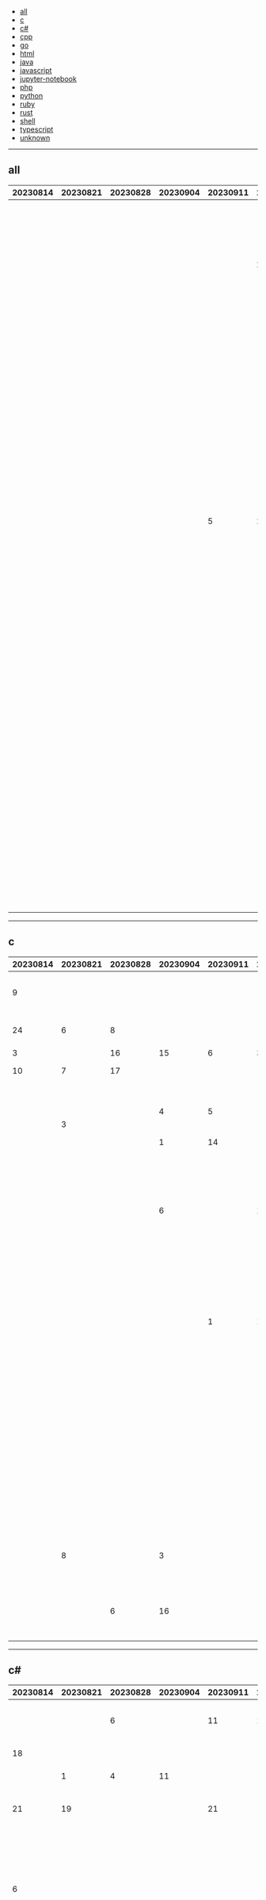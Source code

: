
- [all](#all)
- [c](#c)
- [c#](#c#)
- [cpp](#cpp)
- [go](#go)
- [html](#html)
- [java](#java)
- [javascript](#javascript)
- [jupyter-notebook](#jupyter-notebook)
- [php](#php)
- [python](#python)
- [ruby](#ruby)
- [rust](#rust)
- [shell](#shell)
- [typescript](#typescript)
- [unknown](#unknown)


----

## <a name=all>all</a>

|20230814|20230821|20230828|20230904|20230911|20230918|20230925|20231002|20231009|20231016|20231023|20231030|20231106|20231113|20231120|github|description|
|----|----|----|----|----|----|----|----|----|----|----|----|----|----|----|----|----|
|  |  |  |  |  |  |  |  |  |  |  |  |  |  | 1 | [SawyerHood](https://github.com/SawyerHood)/[draw-a-ui](https://github.com/SawyerHood/draw-a-ui) |Draw a mockup and generate html for it |
|  |  |  |  |  |  |  |  |  |  |  |  |  |  | 2 | [microsoft](https://github.com/microsoft)/[ML-For-Beginners](https://github.com/microsoft/ML-For-Beginners) |12 weeks, 26 lessons, 52 quizzes, classic Machine Learning for all |
|  |  |  |  |  |  |  |  |  |  |  |  |  |  | 3 | [langchain-ai](https://github.com/langchain-ai)/[opengpts](https://github.com/langchain-ai/opengpts) | |
|  |  |  |  |  | 25 |  |  |  |  |  |  |  |  | 4 | [tldraw](https://github.com/tldraw)/[tldraw](https://github.com/tldraw/tldraw) |a very good whiteboard |
|  |  |  |  |  |  |  |  |  |  |  |  |  | 7 | 5 | [microsoft](https://github.com/microsoft)/[generative-ai-for-beginners](https://github.com/microsoft/generative-ai-for-beginners) |12 Lessons, Get Started Building with Generative AI 🔗 https://microsoft.github.io/generative-ai-for-beginners/ |
|  |  |  |  |  |  |  |  |  |  |  |  |  |  | 6 | [githubnext](https://github.com/githubnext)/[monaspace](https://github.com/githubnext/monaspace) |An innovative superfamily of fonts for code |
|  |  |  |  |  |  |  |  |  |  | 10 |  |  |  | 7 | [udlbook](https://github.com/udlbook)/[udlbook](https://github.com/udlbook/udlbook) |Understanding Deep Learning - Simon J.D. Prince |
|  |  |  |  |  |  |  |  |  |  |  |  |  |  | 8 | [daveshap](https://github.com/daveshap)/[OpenAI_Agent_Swarm](https://github.com/daveshap/OpenAI_Agent_Swarm) |HAAS = Hierarchical Autonomous Agent Swarm - "Resistance is futile!" |
|  |  |  |  |  |  |  |  |  |  |  |  |  |  | 9 | [luosiallen](https://github.com/luosiallen)/[latent-consistency-model](https://github.com/luosiallen/latent-consistency-model) |Latent Consistency Models: Synthesizing High-Resolution Images with Few-Step Inference |
|  |  |  |  |  |  |  |  |  |  |  |  |  |  | 10 | [langgenius](https://github.com/langgenius)/[dify](https://github.com/langgenius/dify) |An Open-Source Assistants API and GPTs alternative. Dify.AI is an LLM application development platform. It integrates the concepts of Backend as a Service and LLMOps, covering the core tech stack required for building generative AI-native applications, including a built-in RAG engine. |
|  |  |  |  | 5 | 2 |  |  |  |  |  |  |  | 1 | 11 | [krahets](https://github.com/krahets)/[hello-algo](https://github.com/krahets/hello-algo) |《Hello 算法》：动画图解、一键运行的数据结构与算法教程，支持 Java, C++, Python, Go, JS, TS, C#, Swift, Rust, Dart, Zig 等语言。 |
|  |  |  |  |  |  |  |  |  |  |  |  |  |  | 12 | [ollama-webui](https://github.com/ollama-webui)/[ollama-webui](https://github.com/ollama-webui/ollama-webui) |ChatGPT-Style Web UI Client for Ollama 🦙 |
|  |  |  |  |  |  |  |  |  |  |  |  |  |  | 13 | [rails](https://github.com/rails)/[rails](https://github.com/rails/rails) |Ruby on Rails |
|  |  |  |  |  |  |  |  |  |  |  |  |  |  | 14 | [hiddify](https://github.com/hiddify)/[hiddify-next](https://github.com/hiddify/hiddify-next) |Multi-platform auto-proxy client made with Flutter, supporting Sing-box, X-ray, TUIC, Hysteria, Reality, Trojan, SSH and many more. It’s an open-source, secure and ads-free app. |
|  |  |  |  |  |  |  |  |  |  |  |  |  |  | 15 | [ishan0102](https://github.com/ishan0102)/[vimGPT](https://github.com/ishan0102/vimGPT) |Browse the web with GPT-4V and Vimium |
|  |  |  |  |  |  |  |  |  |  |  |  |  |  | 16 | [teslamate-org](https://github.com/teslamate-org)/[teslamate](https://github.com/teslamate-org/teslamate) |A self-hosted data logger for your Tesla 🚘 |
|  |  |  |  |  |  |  |  |  |  |  |  |  |  | 17 | [nvm-sh](https://github.com/nvm-sh)/[nvm](https://github.com/nvm-sh/nvm) |Node Version Manager - POSIX-compliant bash script to manage multiple active node.js versions |
|  |  |  |  |  |  |  |  |  |  |  |  |  | 19 | 18 | [huggingface](https://github.com/huggingface)/[alignment-handbook](https://github.com/huggingface/alignment-handbook) |Robust recipes for to align language models with human and AI preferences |
|  |  |  |  |  |  |  |  |  |  |  |  |  | 23 | 19 | [radames](https://github.com/radames)/[Real-Time-Latent-Consistency-Model](https://github.com/radames/Real-Time-Latent-Consistency-Model) |Demo showcasing ~real-time Latent Consistency Model pipeline with Diffusers and a MJPEG stream server |
|  |  |  |  |  |  |  |  | 24 | 13 |  |  |  | 3 | 20 | [openai](https://github.com/openai)/[openai-python](https://github.com/openai/openai-python) |The official Python library for the OpenAI API |
|  |  |  |  |  |  |  |  |  |  |  |  |  |  | 21 | [dotnet](https://github.com/dotnet)/[core](https://github.com/dotnet/core) |Home repository for .NET Core |
|  |  |  |  |  |  |  |  |  |  |  |  |  | 5 | 22 | [openai](https://github.com/openai)/[openai-cookbook](https://github.com/openai/openai-cookbook) |Examples and guides for using the OpenAI API |
|  |  |  |  |  |  |  |  |  |  |  |  |  |  | 23 | [chenzomi12](https://github.com/chenzomi12)/[DeepLearningSystem](https://github.com/chenzomi12/DeepLearningSystem) |Deep Learning System core principles introduction. |
|  |  |  |  |  |  |  |  |  |  |  |  |  |  | 24 | [gkd-kit](https://github.com/gkd-kit)/[gkd](https://github.com/gkd-kit/gkd) |基于 无障碍 + 高级选择器 + 订阅规则 的自定义屏幕点击 Android APP |
|  |  |  |  |  |  |  |  |  |  |  |  |  |  | 25 | [sveltejs](https://github.com/sveltejs)/[svelte](https://github.com/sveltejs/svelte) |Cybernetically enhanced web apps |

----

## <a name=c>c</a>

|20230814|20230821|20230828|20230904|20230911|20230918|20230925|20231002|20231009|20231016|20231023|20231030|20231106|20231113|20231120|github|description|
|----|----|----|----|----|----|----|----|----|----|----|----|----|----|----|----|----|
| 9 |  |  |  |  |  | 3 |  | 19 |  | 20 | 22 | 5 |  | 1 | [wazuh](https://github.com/wazuh)/[wazuh](https://github.com/wazuh/wazuh) |Wazuh - The Open Source Security Platform. Unified XDR and SIEM protection for endpoints and cloud workloads. |
| 24 | 6 | 8 |  |  |  |  |  |  |  |  |  |  | 6 | 2 | [obsproject](https://github.com/obsproject)/[obs-studio](https://github.com/obsproject/obs-studio) |OBS Studio - Free and open source software for live streaming and screen recording |
| 3 |  | 16 | 15 | 6 | 3 | 4 | 24 |  | 18 | 3 |  | 3 | 2 | 3 | [torvalds](https://github.com/torvalds)/[linux](https://github.com/torvalds/linux) |Linux kernel source tree |
| 10 | 7 | 17 |  |  |  |  | 1 | 12 |  |  |  |  |  | 4 | [valinet](https://github.com/valinet)/[ExplorerPatcher](https://github.com/valinet/ExplorerPatcher) |This project aims to enhance the working environment on Windows |
|  |  |  |  |  |  |  |  |  |  |  |  |  |  | 5 | [pgvector](https://github.com/pgvector)/[pgvector](https://github.com/pgvector/pgvector) |Open-source vector similarity search for Postgres |
|  |  |  | 4 | 5 |  |  | 18 |  |  |  |  |  | 21 | 6 | [Klipper3d](https://github.com/Klipper3d)/[klipper](https://github.com/Klipper3d/klipper) |Klipper is a 3d-printer firmware |
|  | 3 |  |  |  |  |  |  |  | 16 |  |  |  |  | 7 | [ThrowTheSwitch](https://github.com/ThrowTheSwitch)/[Unity](https://github.com/ThrowTheSwitch/Unity) |Simple Unit Testing for C |
|  |  |  | 1 | 14 |  |  |  |  | 7 | 10 |  | 8 | 25 | 8 | [ggerganov](https://github.com/ggerganov)/[llama.cpp](https://github.com/ggerganov/llama.cpp) |Port of Facebook's LLaMA model in C/C++ |
|  |  |  |  |  |  |  |  |  |  |  |  |  |  | 9 | [betaflight](https://github.com/betaflight)/[betaflight](https://github.com/betaflight/betaflight) |Open Source Flight Controller Firmware |
|  |  |  |  |  |  |  |  |  |  |  |  |  |  | 10 | [HandBrake](https://github.com/HandBrake)/[HandBrake](https://github.com/HandBrake/HandBrake) |HandBrake's main development repository  |
|  |  |  | 6 |  | 11 |  | 25 |  |  |  | 6 | 15 | 16 | 11 | [UberGuidoZ](https://github.com/UberGuidoZ)/[Flipper](https://github.com/UberGuidoZ/Flipper) |Playground (and dump) of stuff I make or modify for the Flipper Zero |
|  |  |  |  |  |  | 8 |  |  |  |  |  | 24 | 11 | 12 | [xmrig](https://github.com/xmrig)/[xmrig](https://github.com/xmrig/xmrig) |RandomX, KawPow, CryptoNight and GhostRider unified CPU/GPU miner and RandomX benchmark |
|  |  |  |  |  |  |  |  |  |  |  |  |  |  | 13 | [esnet](https://github.com/esnet)/[iperf](https://github.com/esnet/iperf) |iperf3: A TCP, UDP, and SCTP network bandwidth measurement tool |
|  |  |  |  |  |  |  | 2 | 17 | 11 |  |  |  | 7 | 14 | [koekeishiya](https://github.com/koekeishiya)/[yabai](https://github.com/koekeishiya/yabai) |A tiling window manager for macOS based on binary space partitioning |
|  |  |  |  | 1 | 16 | 21 |  |  |  |  |  |  |  | 15 | [raysan5](https://github.com/raysan5)/[raylib](https://github.com/raysan5/raylib) |A simple and easy-to-use library to enjoy videogames programming |
|  |  |  |  |  |  | 10 |  |  |  |  |  |  |  | 16 | [grafana](https://github.com/grafana)/[beyla](https://github.com/grafana/beyla) |eBPF-based autoinstrumentation of HTTP and HTTPS services |
|  |  |  |  |  |  |  |  |  |  |  |  |  |  | 17 | [OpenVPN](https://github.com/OpenVPN)/[openvpn](https://github.com/OpenVPN/openvpn) |OpenVPN is an open source VPN daemon |
|  |  |  |  |  |  |  |  |  |  |  | 7 |  |  | 18 | [OnionUI](https://github.com/OnionUI)/[Onion](https://github.com/OnionUI/Onion) |OS overhaul for Miyoo Mini and Mini+ |
|  |  |  |  |  |  |  |  |  |  |  |  |  |  | 19 | [shauninman](https://github.com/shauninman)/[MinUI](https://github.com/shauninman/MinUI) |A custom launcher for the RGB30, Trimui Smart (and Pro), Miyoo Mini(s), and Anbernic RG35XX with more to come... |
|  |  |  |  |  |  |  |  |  |  |  | 5 |  |  | 20 | [egzumer](https://github.com/egzumer)/[uv-k5-firmware-custom](https://github.com/egzumer/uv-k5-firmware-custom) |A merge between https://github.com/OneOfEleven/uv-k5-firmware-custom and https://github.com/fagci/uv-k5-firmware-fagci-mod |
|  |  |  |  |  |  |  |  |  |  |  |  |  |  | 21 | [grafana](https://github.com/grafana)/[pyroscope](https://github.com/grafana/pyroscope) |Continuous Profiling Platform. Debug performance issues down to a single line of code |
|  | 8 |  | 3 |  |  |  | 22 |  |  | 12 |  |  |  | 22 | [zephyrproject-rtos](https://github.com/zephyrproject-rtos)/[zephyr](https://github.com/zephyrproject-rtos/zephyr) |Primary Git Repository for the Zephyr Project. Zephyr is a new generation, scalable, optimized, secure RTOS for multiple hardware architectures. |
|  |  |  |  |  |  |  |  |  |  |  | 13 | 23 | 22 | 23 | [redcanaryco](https://github.com/redcanaryco)/[atomic-red-team](https://github.com/redcanaryco/atomic-red-team) |Small and highly portable detection tests based on MITRE's ATT&amp;CK. |
|  |  | 6 | 16 |  |  |  |  |  |  |  |  |  |  | 24 | [nanopb](https://github.com/nanopb)/[nanopb](https://github.com/nanopb/nanopb) |Protocol Buffers with small code size |
|  |  |  |  |  |  |  |  |  |  |  |  |  |  | 25 | [meetecho](https://github.com/meetecho)/[janus-gateway](https://github.com/meetecho/janus-gateway) |Janus WebRTC Server |

----

## <a name=c#>c#</a>

|20230814|20230821|20230828|20230904|20230911|20230918|20230925|20231002|20231009|20231016|20231023|20231030|20231106|20231113|20231120|github|description|
|----|----|----|----|----|----|----|----|----|----|----|----|----|----|----|----|----|
|  |  | 6 |  | 11 | 17 |  | 11 |  |  | 22 | 9 |  |  | 1 | [AvaloniaUI](https://github.com/AvaloniaUI)/[Avalonia](https://github.com/AvaloniaUI/Avalonia) |Develop Desktop, Embedded, Mobile and WebAssembly apps with C# and XAML. The most popular .NET Foundation community project. |
| 18 |  |  |  |  |  |  |  |  |  |  |  | 10 | 2 | 2 | [files-community](https://github.com/files-community)/[Files](https://github.com/files-community/Files) |Building the best file manager for Windows |
|  | 1 | 4 | 11 |  |  |  | 22 | 1 | 9 |  |  |  |  | 3 | [jasontaylordev](https://github.com/jasontaylordev)/[CleanArchitecture](https://github.com/jasontaylordev/CleanArchitecture) |Clean Architecture Solution Template for ASP.NET Core |
| 21 | 19 |  |  | 21 |  | 8 | 5 |  |  |  | 14 |  | 14 | 4 | [dotnet](https://github.com/dotnet)/[aspnetcore](https://github.com/dotnet/aspnetcore) |ASP.NET Core is a cross-platform .NET framework for building modern cloud-based web applications on Windows, Mac, or Linux. |
|  |  |  |  |  |  |  |  |  |  |  |  |  | 11 | 5 | [roflmuffin](https://github.com/roflmuffin)/[CounterStrikeSharp](https://github.com/roflmuffin/CounterStrikeSharp) |CounterStrikeSharp allows you to write server plugins in C# for Counter-Strike 2/Source2/CS2 |
| 6 |  |  |  |  |  |  |  |  |  |  |  |  |  | 6 | [lepoco](https://github.com/lepoco)/[wpfui](https://github.com/lepoco/wpfui) |WPF UI provides the Fluent experience in your known and loved WPF framework. Intuitive design, themes, navigation and new immersive controls. All natively and effortlessly. |
|  |  |  |  |  |  | 25 |  |  |  |  |  | 24 |  | 7 | [microsoft](https://github.com/microsoft)/[fluentui-blazor](https://github.com/microsoft/fluentui-blazor) |Microsoft Fluent UI Blazor components library. For use with .NET 6.0 or higher Blazor applications |
|  |  |  |  |  |  |  |  |  |  | 5 | 13 |  |  | 8 | [dotnet-architecture](https://github.com/dotnet-architecture)/[eShopOnWeb](https://github.com/dotnet-architecture/eShopOnWeb) |Sample ASP.NET Core 7.0 reference application, powered by Microsoft, demonstrating a layered application architecture with monolithic deployment model. Download the eBook PDF from docs folder. |
|  |  |  |  |  |  |  |  |  | 19 |  |  |  |  | 9 | [dotnet](https://github.com/dotnet)/[maui-samples](https://github.com/dotnet/maui-samples) |Samples for .NET Multi-Platform App UI (.NET MAUI) |
|  |  |  | 15 |  | 21 |  |  |  |  |  |  |  | 19 | 10 | [microsoft](https://github.com/microsoft)/[reverse-proxy](https://github.com/microsoft/reverse-proxy) |A toolkit for developing high-performance HTTP reverse proxy applications. |
| 14 |  |  |  | 10 |  |  | 15 |  | 7 |  |  |  |  | 11 | [dotnet](https://github.com/dotnet)/[runtime](https://github.com/dotnet/runtime) |.NET is a cross-platform runtime for cloud, mobile, desktop, and IoT apps. |
|  | 14 | 13 | 6 | 5 | 18 |  |  |  |  |  | 18 |  | 24 | 12 | [microsoft](https://github.com/microsoft)/[semantic-kernel](https://github.com/microsoft/semantic-kernel) |Integrate cutting-edge LLM technology quickly and easily into your apps |
|  | 18 | 21 |  | 24 |  |  |  |  |  |  |  |  | 13 | 13 | [Unity-Technologies](https://github.com/Unity-Technologies)/[EntityComponentSystemSamples](https://github.com/Unity-Technologies/EntityComponentSystemSamples) | |
|  |  |  |  |  |  |  |  |  |  |  |  |  |  | 14 | [betalgo](https://github.com/betalgo)/[openai](https://github.com/betalgo/openai) |OpenAI .NET sdk - ChatGPT, Whisper, GPT-3, GPT-4, Azure OpenAI and DALL-E  |
|  | 21 |  |  |  |  |  |  | 24 |  |  | 17 | 14 |  | 15 | [MudBlazor](https://github.com/MudBlazor)/[MudBlazor](https://github.com/MudBlazor/MudBlazor) |Blazor Component Library based on Material design with an emphasis on ease of use. Mainly written in C# with Javascript kept to a bare minimum it empowers .NET developers to easily debug it if needed. |
| 2 |  |  |  |  |  | 15 |  |  |  |  |  |  |  | 16 | [builtbybel](https://github.com/builtbybel)/[BloatyNosy](https://github.com/builtbybel/BloatyNosy) |Experience Windows 11 in your way! |
|  |  |  |  |  |  |  |  |  |  | 12 |  | 13 |  | 17 | [microsoft](https://github.com/microsoft)/[kiota](https://github.com/microsoft/kiota) |OpenAPI based HTTP Client code generator |
|  | 17 |  | 4 |  |  |  |  | 14 | 20 |  |  |  |  | 18 | [ardalis](https://github.com/ardalis)/[CleanArchitecture](https://github.com/ardalis/CleanArchitecture) |Clean Architecture Solution Template: A starting point for Clean Architecture with ASP.NET Core |
|  | 3 |  |  |  | 3 |  | 3 |  |  |  | 4 |  | 6 | 19 | [Azure](https://github.com/Azure)/[azure-sdk-for-net](https://github.com/Azure/azure-sdk-for-net) |This repository is for active development of the Azure SDK for .NET. For consumers of the SDK we recommend visiting our public developer docs at https://learn.microsoft.com/dotnet/azure/ or our versioned developer docs at https://azure.github.io/azure-sdk-for-net.  |
|  |  |  |  |  |  |  |  |  |  |  |  |  |  | 20 | [SecHex](https://github.com/SecHex)/[SecHex-Spoofy](https://github.com/SecHex/SecHex-Spoofy) |C# HWID Changer 🔑︎ Disk, Guid, Mac, Gpu, Pc-Name, Win-ID, EFI, SMBIOS Spoofing  |
| 5 | 5 |  |  | 13 | 11 | 5 | 2 |  | 17 |  |  | 20 | 8 | 21 | [dotnet](https://github.com/dotnet)/[maui](https://github.com/dotnet/maui) |.NET MAUI is the .NET Multi-platform App UI, a framework for building native device applications spanning mobile, tablet, and desktop. |
|  |  |  |  |  |  |  |  |  |  |  |  |  |  | 22 | [dotnet](https://github.com/dotnet)/[sdk](https://github.com/dotnet/sdk) |Core functionality needed to create .NET Core projects, that is shared between Visual Studio and CLI |
|  |  | 8 |  |  |  |  | 6 | 11 | 23 |  |  |  |  | 23 | [hellzerg](https://github.com/hellzerg)/[optimizer](https://github.com/hellzerg/optimizer) |The finest Windows Optimizer |
|  |  |  |  |  |  |  | 25 |  |  |  |  |  |  | 24 | [actions](https://github.com/actions)/[runner](https://github.com/actions/runner) |The Runner for GitHub Actions 🚀 |
| 12 |  |  |  |  | 5 |  | 8 |  |  | 16 |  |  |  | 25 | [ppy](https://github.com/ppy)/[osu](https://github.com/ppy/osu) |rhythm is just a *click* away! |

----

## <a name=cpp>cpp</a>

|20230814|20230821|20230828|20230904|20230911|20230918|20230925|20231002|20231009|20231016|20231023|20231030|20231106|20231113|20231120|github|description|
|----|----|----|----|----|----|----|----|----|----|----|----|----|----|----|----|----|
|  |  |  |  |  |  | 7 | 14 |  |  |  |  |  | 25 | 1 | [CleverRaven](https://github.com/CleverRaven)/[Cataclysm-DDA](https://github.com/CleverRaven/Cataclysm-DDA) |Cataclysm - Dark Days Ahead. A turn-based survival game set in a post-apocalyptic world. |
|  |  |  |  | 13 |  |  |  |  |  | 14 |  |  |  | 2 | [google](https://github.com/google)/[mediapipe](https://github.com/google/mediapipe) |Cross-platform, customizable ML solutions for live and streaming media. |
|  | 18 |  |  |  | 2 | 6 | 5 | 1 |  |  |  | 22 |  | 3 | [SoftFever](https://github.com/SoftFever)/[OrcaSlicer](https://github.com/SoftFever/OrcaSlicer) |G-code generator for 3D printers (Bambu, Prusa, Voron, VzBot, RatRig, Creality, etc.) |
| 23 | 6 |  |  |  |  |  |  | 11 |  |  |  |  | 13 | 4 | [bitcoin](https://github.com/bitcoin)/[bitcoin](https://github.com/bitcoin/bitcoin) |Bitcoin Core integration/staging tree |
|  |  | 12 |  |  |  |  | 17 | 6 |  |  |  |  | 24 | 5 | [aseprite](https://github.com/aseprite)/[aseprite](https://github.com/aseprite/aseprite) |Animated sprite editor &amp; pixel art tool (Windows, macOS, Linux) |
|  |  |  |  |  |  |  | 9 |  |  |  |  |  |  | 6 | [microsoft](https://github.com/microsoft)/[winget-cli](https://github.com/microsoft/winget-cli) |WinGet is the Windows Package Manager. This project includes a CLI (Command Line Interface), PowerShell modules, and a COM (Component Object Model) API (Application Programming Interface). |
|  | 5 |  |  |  |  |  |  |  | 16 | 25 |  | 17 |  | 7 | [ZLMediaKit](https://github.com/ZLMediaKit)/[ZLMediaKit](https://github.com/ZLMediaKit/ZLMediaKit) |WebRTC/RTSP/RTMP/HTTP/HLS/HTTP-FLV/WebSocket-FLV/HTTP-TS/HTTP-fMP4/WebSocket-TS/WebSocket-fMP4/GB28181/SRT server and client framework based on C++11 |
| 5 |  |  |  | 16 |  | 9 | 19 |  |  |  |  |  |  | 8 | [ocornut](https://github.com/ocornut)/[imgui](https://github.com/ocornut/imgui) |Dear ImGui: Bloat-free Graphical User interface for C++ with minimal dependencies |
|  |  |  | 2 |  |  |  |  |  | 12 |  |  |  |  | 9 | [protocolbuffers](https://github.com/protocolbuffers)/[protobuf](https://github.com/protocolbuffers/protobuf) |Protocol Buffers - Google's data interchange format |
| 10 |  |  |  | 5 |  |  |  |  | 13 |  |  |  |  | 10 | [nlohmann](https://github.com/nlohmann)/[json](https://github.com/nlohmann/json) |JSON for Modern C++ |
|  |  |  |  |  |  |  |  |  |  |  | 17 |  |  | 11 | [Dr-TSNG](https://github.com/Dr-TSNG)/[ZygiskNext](https://github.com/Dr-TSNG/ZygiskNext) |Standalone implementation of Zygisk |
|  |  | 14 | 6 |  |  |  |  |  |  |  | 10 |  | 2 | 12 | [prusa3d](https://github.com/prusa3d)/[PrusaSlicer](https://github.com/prusa3d/PrusaSlicer) |G-code generator for 3D printers (RepRap, Makerbot, Ultimaker etc.) |
|  |  |  |  |  |  |  |  |  |  |  |  |  |  | 13 | [Tencent](https://github.com/Tencent)/[tgfx](https://github.com/Tencent/tgfx) |A lightweight 2D graphics library for rendering texts, geometries, and images with high-performance APIs that work across various platforms. |
|  |  |  |  |  |  |  |  |  |  |  |  |  |  | 14 | [rapidsai](https://github.com/rapidsai)/[cudf](https://github.com/rapidsai/cudf) |cuDF - GPU DataFrame Library  |
|  |  |  |  |  |  |  |  |  |  |  |  |  |  | 15 | [ValveSoftware](https://github.com/ValveSoftware)/[Proton](https://github.com/ValveSoftware/Proton) |Compatibility tool for Steam Play based on Wine and additional components |
|  |  |  |  |  |  |  |  |  |  |  |  |  |  | 16 | [jomjol](https://github.com/jomjol)/[AI-on-the-edge-device](https://github.com/jomjol/AI-on-the-edge-device) |Easy to use device for connecting "old" measuring units (water, power, gas, ...) to the digital world |
|  |  |  |  |  |  |  |  |  |  |  | 11 |  |  | 17 | [justcallmekoko](https://github.com/justcallmekoko)/[ESP32Marauder](https://github.com/justcallmekoko/ESP32Marauder) |A suite of WiFi/Bluetooth offensive and defensive tools for the ESP32 |
|  |  | 19 |  |  |  |  |  |  |  |  |  |  |  | 18 | [oneapi-src](https://github.com/oneapi-src)/[oneTBB](https://github.com/oneapi-src/oneTBB) |oneAPI Threading Building Blocks (oneTBB) |
|  |  |  |  |  |  |  |  |  |  |  |  |  |  | 19 | [chriskohlhoff](https://github.com/chriskohlhoff)/[asio](https://github.com/chriskohlhoff/asio) |Asio C++ Library |
|  |  |  | 13 |  |  |  |  | 13 |  |  | 3 |  |  | 20 | [nomic-ai](https://github.com/nomic-ai)/[gpt4all](https://github.com/nomic-ai/gpt4all) |gpt4all: open-source LLM chatbots that you can run anywhere |
|  |  |  |  |  |  |  |  |  |  |  |  |  |  | 21 | [cmu-db](https://github.com/cmu-db)/[bustub](https://github.com/cmu-db/bustub) |The BusTub Relational Database Management System (Educational) |
|  |  |  |  | 2 | 1 | 1 |  |  |  |  |  |  |  | 22 | [godotengine](https://github.com/godotengine)/[godot](https://github.com/godotengine/godot) |Godot Engine – Multi-platform 2D and 3D game engine |
|  |  |  |  |  |  |  |  |  |  |  |  |  |  | 23 | [WasmEdge](https://github.com/WasmEdge)/[WasmEdge](https://github.com/WasmEdge/WasmEdge) |WasmEdge is a lightweight, high-performance, and extensible WebAssembly runtime for cloud native, edge, and decentralized applications. It powers serverless apps, embedded functions, microservices, smart contracts, and IoT devices. |
| 3 |  |  |  |  |  |  |  |  |  |  |  |  | 21 | 24 | [microsoft](https://github.com/microsoft)/[IoT-For-Beginners](https://github.com/microsoft/IoT-For-Beginners) |12 Weeks, 24 Lessons, IoT for All! |
|  |  |  |  |  |  |  |  |  |  |  |  |  |  | 25 | [google](https://github.com/google)/[skia](https://github.com/google/skia) |Skia is a complete 2D graphic library for drawing Text, Geometries, and Images. |

----

## <a name=go>go</a>

|20230814|20230821|20230828|20230904|20230911|20230918|20230925|20231002|20231009|20231016|20231023|20231030|20231106|20231113|20231120|github|description|
|----|----|----|----|----|----|----|----|----|----|----|----|----|----|----|----|----|
|  |  |  |  |  |  |  |  |  |  |  |  |  |  | 1 | [everywall](https://github.com/everywall)/[ladder](https://github.com/everywall/ladder) |Selfhosted alternative to 12ft.io. and 1ft.io bypass paywalls with a proxy ladder and remove CORS headers from any URL |
| 1 | 2 |  |  |  |  |  |  |  |  | 19 |  |  | 22 | 2 | [songquanpeng](https://github.com/songquanpeng)/[one-api](https://github.com/songquanpeng/one-api) |OpenAI 接口管理 &amp; 分发系统，支持 Azure、Anthropic Claude、Google PaLM 2、智谱 ChatGLM、百度文心一言、讯飞星火认知、阿里通义千问、360 智脑以及腾讯混元，可用于二次分发管理 key，仅单可执行文件，已打包好 Docker 镜像，一键部署，开箱即用. OpenAI key management &amp; redistribution system, using a single API for all LLMs, and features an English UI. |
|  |  |  |  |  |  |  |  |  |  |  |  | 22 |  | 3 | [navidrome](https://github.com/navidrome)/[navidrome](https://github.com/navidrome/navidrome) |🎧☁️ Modern Music Server and Streamer compatible with Subsonic/Airsonic |
|  |  |  |  |  |  |  |  |  |  |  |  |  | 21 | 4 | [alist-org](https://github.com/alist-org)/[alist](https://github.com/alist-org/alist) |🗂️A file list/WebDAV program that supports multiple storages, powered by Gin and Solidjs. / 一个支持多存储的文件列表/WebDAV程序，使用 Gin 和 Solidjs。 |
|  |  |  |  |  |  |  |  |  |  |  | 4 |  | 16 | 5 | [syncthing](https://github.com/syncthing)/[syncthing](https://github.com/syncthing/syncthing) |Open Source Continuous File Synchronization |
|  |  |  |  |  |  |  |  |  |  |  |  |  |  | 6 | [shadow1ng](https://github.com/shadow1ng)/[fscan](https://github.com/shadow1ng/fscan) |一款内网综合扫描工具，方便一键自动化、全方位漏扫扫描。 |
|  |  |  |  | 12 | 8 |  |  |  |  |  |  |  |  | 7 | [kubernetes](https://github.com/kubernetes)/[kubernetes](https://github.com/kubernetes/kubernetes) |Production-Grade Container Scheduling and Management |
|  |  |  |  | 4 | 6 |  |  |  |  |  |  |  |  | 8 | [pocketbase](https://github.com/pocketbase)/[pocketbase](https://github.com/pocketbase/pocketbase) |Open Source realtime backend in 1 file |
|  |  |  |  |  |  | 6 |  |  |  |  |  |  |  | 9 | [portainer](https://github.com/portainer)/[portainer](https://github.com/portainer/portainer) |Making Docker and Kubernetes management easy. |
|  |  |  |  |  |  |  |  |  |  |  |  |  |  | 10 | [prometheus](https://github.com/prometheus)/[client_golang](https://github.com/prometheus/client_golang) |Prometheus instrumentation library for Go applications |
|  |  |  |  |  | 11 |  |  |  |  |  |  |  |  | 11 | [iDvel](https://github.com/iDvel)/[rime-ice](https://github.com/iDvel/rime-ice) |Rime 配置：雾凇拼音 | 长期维护的简体词库 |
| 5 | 15 |  |  |  | 15 |  |  |  | 17 |  | 2 | 19 |  | 12 | [fatedier](https://github.com/fatedier)/[frp](https://github.com/fatedier/frp) |A fast reverse proxy to help you expose a local server behind a NAT or firewall to the internet. |
|  |  |  |  |  |  |  |  |  |  |  |  |  |  | 13 | [kubeshark](https://github.com/kubeshark)/[kubeshark](https://github.com/kubeshark/kubeshark) |The API traffic analyzer for Kubernetes providing real-time K8s protocol-level visibility, capturing and monitoring all traffic and payloads going in, out and across containers, pods, nodes and clusters. Inspired by Wireshark, purposely built for Kubernetes |
|  |  |  |  |  |  |  |  |  |  |  |  |  | 9 | 14 | [sashabaranov](https://github.com/sashabaranov)/[go-openai](https://github.com/sashabaranov/go-openai) |OpenAI ChatGPT, GPT-3, GPT-4, DALL·E, Whisper API wrapper for Go |
| 8 | 5 |  | 7 |  |  |  |  |  |  |  |  |  |  | 15 | [hashicorp](https://github.com/hashicorp)/[terraform](https://github.com/hashicorp/terraform) |Terraform enables you to safely and predictably create, change, and improve infrastructure. It is a source-available tool that codifies APIs into declarative configuration files that can be shared amongst team members, treated as code, edited, reviewed, and versioned. |
|  |  |  | 18 |  |  |  |  | 13 |  |  |  |  |  | 16 | [cli](https://github.com/cli)/[cli](https://github.com/cli/cli) |GitHub’s official command line tool |
|  |  |  |  |  |  |  |  |  |  |  |  |  |  | 17 | [iyear](https://github.com/iyear)/[tdl](https://github.com/iyear/tdl) |A Telegram downloader/tools written in Golang |
|  |  |  |  |  |  |  |  |  |  |  |  |  |  | 18 | [Melkeydev](https://github.com/Melkeydev)/[go-blueprint](https://github.com/Melkeydev/go-blueprint) |Go-blueprint allows users to spin up a quick Go project using a popular framework |
|  |  |  |  |  |  |  |  |  |  |  |  |  |  | 19 | [XIU2](https://github.com/XIU2)/[CloudflareSpeedTest](https://github.com/XIU2/CloudflareSpeedTest) |🌩「自选优选 IP」测试 Cloudflare CDN 延迟和速度，获取最快 IP ！当然也支持其他 CDN / 网站 IP ~ |
|  |  |  |  |  |  |  |  |  |  |  |  |  |  | 20 | [NetEase-Media](https://github.com/NetEase-Media)/[easy-ngo](https://github.com/NetEase-Media/easy-ngo) |easy-ngo是由网易传媒开发的基于Go语言的开发工具包，基于easy-ngo工具包，开发者可以快速构建高可用、大并发的应用。 |
|  |  |  |  |  |  |  |  |  |  |  |  |  | 24 | 21 | [go-gorm](https://github.com/go-gorm)/[gorm](https://github.com/go-gorm/gorm) |The fantastic ORM library for Golang, aims to be developer friendly |
|  |  |  |  |  |  |  |  |  |  |  |  |  |  | 22 | [kyverno](https://github.com/kyverno)/[kyverno](https://github.com/kyverno/kyverno) |Kubernetes Native Policy Management |
|  |  |  |  |  |  |  |  |  |  |  |  |  |  | 23 | [trustwallet](https://github.com/trustwallet)/[assets](https://github.com/trustwallet/assets) |A comprehensive, up-to-date collection of information about several thousands (!) of crypto tokens. |
|  |  |  |  |  |  |  |  |  |  | 8 |  |  |  | 24 | [ethereum](https://github.com/ethereum)/[go-ethereum](https://github.com/ethereum/go-ethereum) |Official Go implementation of the Ethereum protocol |
|  |  |  |  |  | 22 |  | 23 |  |  |  |  |  |  | 25 | [k3s-io](https://github.com/k3s-io)/[k3s](https://github.com/k3s-io/k3s) |Lightweight Kubernetes |

----

## <a name=html>html</a>

|20230814|20230821|20230828|20230904|20230911|20230918|20230925|20231002|20231009|20231016|20231023|20231030|20231106|20231113|20231120|github|description|
|----|----|----|----|----|----|----|----|----|----|----|----|----|----|----|----|----|
|  |  |  |  |  | 10 |  |  |  |  |  | 3 | 3 | 6 | 1 | [microsoft](https://github.com/microsoft)/[ML-For-Beginners](https://github.com/microsoft/ML-For-Beginners) |12 weeks, 26 lessons, 52 quizzes, classic Machine Learning for all |
|  |  |  |  |  |  |  |  |  |  |  |  |  | 1 | 2 | [radames](https://github.com/radames)/[Real-Time-Latent-Consistency-Model](https://github.com/radames/Real-Time-Latent-Consistency-Model) |Demo showcasing ~real-time Latent Consistency Model pipeline with Diffusers and a MJPEG stream server |
|  | 19 | 23 | 10 |  |  |  |  |  | 18 |  |  | 8 | 2 | 3 | [f](https://github.com/f)/[awesome-chatgpt-prompts](https://github.com/f/awesome-chatgpt-prompts) |This repo includes ChatGPT prompt curation to use ChatGPT better. |
|  |  |  |  |  |  |  |  |  |  |  |  |  | 19 | 4 | [microsoft](https://github.com/microsoft)/[LLaVA-Med](https://github.com/microsoft/LLaVA-Med) |Large Language-and-Vision Assistant for BioMedicine, built towards multimodal GPT-4 level capabilities. |
|  |  |  |  |  |  |  |  |  |  |  |  |  | 18 | 5 | [kuafuai](https://github.com/kuafuai)/[DevOpsGPT](https://github.com/kuafuai/DevOpsGPT) |Multi agent system for AI-driven software development. Combine LLM with DevOps tools to convert natural language requirements into working software. Supports any development language and extends the existing code. |
|  | 7 | 5 | 19 |  |  | 9 |  |  |  |  |  | 12 |  | 6 | [QSCTech](https://github.com/QSCTech)/[zju-icicles](https://github.com/QSCTech/zju-icicles) |浙江大学课程攻略共享计划 |
|  |  |  |  |  |  |  |  |  |  |  |  |  | 13 | 7 | [microsoft](https://github.com/microsoft)/[dotnet](https://github.com/microsoft/dotnet) |This repo is the official home of .NET on GitHub. It's a great starting point to find many .NET OSS projects from Microsoft and the community, including many that are part of the .NET Foundation. |
|  |  |  |  |  | 16 |  |  |  |  |  |  |  |  | 8 | [x-dr](https://github.com/x-dr)/[chatgptProxyAPI](https://github.com/x-dr/chatgptProxyAPI) |🔥 使用cloudflare 搭建免费的 OpenAI api代理 ，解决网络无法访问问题。支持流式输出 |
|  |  |  |  |  |  |  |  |  |  |  |  |  |  | 9 | [FluxionNetwork](https://github.com/FluxionNetwork)/[fluxion](https://github.com/FluxionNetwork/fluxion) |Fluxion is a remake of linset by vk496 with enhanced functionality. |
| 12 |  |  |  | 22 | 6 |  |  |  | 17 | 6 |  |  |  | 10 | [docker](https://github.com/docker)/[awesome-compose](https://github.com/docker/awesome-compose) |Awesome Docker Compose samples |
| 24 |  |  |  |  |  |  | 12 | 17 | 15 |  |  |  |  | 11 | [TheOdinProject](https://github.com/TheOdinProject)/[css-exercises](https://github.com/TheOdinProject/css-exercises) | |
|  |  | 10 | 8 |  |  |  |  |  |  |  |  | 5 | 11 | 12 | [PKUanonym](https://github.com/PKUanonym)/[REKCARC-TSC-UHT](https://github.com/PKUanonym/REKCARC-TSC-UHT) |清华大学计算机系课程攻略 Guidance for courses in Department of Computer Science and Technology, Tsinghua University |
|  |  |  |  | 7 | 23 | 15 |  |  |  |  | 7 |  | 23 | 13 | [cotes2020](https://github.com/cotes2020)/[jekyll-theme-chirpy](https://github.com/cotes2020/jekyll-theme-chirpy) |A minimal, responsive, and feature-rich Jekyll theme for technical writing. |
| 21 | 18 | 8 | 3 | 9 |  |  |  |  | 14 |  |  | 21 | 3 | 14 | [PKUFlyingPig](https://github.com/PKUFlyingPig)/[cs-self-learning](https://github.com/PKUFlyingPig/cs-self-learning) |计算机自学指南 |
|  |  |  | 23 |  |  |  | 11 |  |  |  |  |  |  | 15 | [mdn](https://github.com/mdn)/[learning-area](https://github.com/mdn/learning-area) |GitHub repo for the MDN Learning Area.  |
|  |  |  |  |  |  |  |  |  |  |  | 22 |  |  | 16 | [dotnet](https://github.com/dotnet)/[blazor-samples](https://github.com/dotnet/blazor-samples) | |
|  |  |  |  |  | 24 | 14 | 14 |  |  |  |  | 9 |  | 17 | [freddier](https://github.com/freddier)/[hyperblog](https://github.com/freddier/hyperblog) |Un blog increíble para el curso de Git y Github de Platzi |
|  |  | 16 |  | 12 |  |  |  |  |  |  |  |  | 21 | 18 | [munificent](https://github.com/munificent)/[craftinginterpreters](https://github.com/munificent/craftinginterpreters) |Repository for the book "Crafting Interpreters" |
|  |  |  |  |  |  |  |  |  |  |  |  |  |  | 19 | [adams549659584](https://github.com/adams549659584)/[go-proxy-bingai](https://github.com/adams549659584/go-proxy-bingai) |用 Vue3 和 Go 搭建的微软 New Bing 演示站点，拥有一致的 UI 体验，支持 ChatGPT 提示词，国内可用。 |
| 16 |  | 20 | 20 | 14 | 1 | 11 |  |  |  |  |  |  |  | 20 | [squidfunk](https://github.com/squidfunk)/[mkdocs-material](https://github.com/squidfunk/mkdocs-material) |Documentation that simply works |
|  |  |  |  |  |  |  |  |  | 3 |  |  |  |  | 21 | [yangzongzhuan](https://github.com/yangzongzhuan)/[RuoYi](https://github.com/yangzongzhuan/RuoYi) |🎉 (RuoYi)官方仓库 基于SpringBoot的权限管理系统 易读易懂、界面简洁美观。 核心技术采用Spring、MyBatis、Shiro没有任何其它重度依赖。直接运行即可用 |
|  |  |  |  | 25 |  |  |  |  |  |  |  |  |  | 22 | [microsoft](https://github.com/microsoft)/[language-server-protocol](https://github.com/microsoft/language-server-protocol) |Defines a common protocol for language servers. |
|  |  |  |  | 18 |  |  |  |  |  |  |  | 19 |  | 23 | [kananinirav](https://github.com/kananinirav)/[AWS-Certified-Cloud-Practitioner-Notes](https://github.com/kananinirav/AWS-Certified-Cloud-Practitioner-Notes) |AWS Certified Cloud Practitioner Short Notes And Practice Exams |
|  |  | 25 |  |  |  | 22 |  |  |  |  |  | 13 |  | 24 | [SuperSimpleDev](https://github.com/SuperSimpleDev)/[html-css-course-2022](https://github.com/SuperSimpleDev/html-css-course-2022) | |
|  |  |  |  |  |  |  |  |  |  | 12 |  |  |  | 25 | [boostorg](https://github.com/boostorg)/[boost](https://github.com/boostorg/boost) |Super-project for modularized Boost |

----

## <a name=java>java</a>

|20230814|20230821|20230828|20230904|20230911|20230918|20230925|20231002|20231009|20231016|20231023|20231030|20231106|20231113|20231120|github|description|
|----|----|----|----|----|----|----|----|----|----|----|----|----|----|----|----|----|
| 1 |  |  | 6 | 1 | 1 | 3 |  |  |  |  |  |  | 1 | 1 | [krahets](https://github.com/krahets)/[hello-algo](https://github.com/krahets/hello-algo) |《Hello 算法》：动画图解、一键运行的数据结构与算法教程，支持 Java, C++, Python, Go, JS, TS, C#, Swift, Rust, Dart, Zig 等语言。 |
| 10 |  |  |  |  |  |  |  |  |  |  |  |  |  | 2 | [seata](https://github.com/seata)/[seata](https://github.com/seata/seata) |🔥 Seata is an easy-to-use, high-performance, open source distributed transaction solution. |
|  |  | 22 |  |  |  |  |  |  |  |  |  |  |  | 3 | [Grt1228](https://github.com/Grt1228)/[chatgpt-java](https://github.com/Grt1228/chatgpt-java) |ChatGPT Java SDK支持流式输出、Gpt插件、联网。支持OpenAI官方所有接口。ChatGPT的Java客户端。OpenAI GPT-3.5-Turb GPT-4 Api Client for Java |
| 17 |  |  |  | 25 | 3 | 16 | 16 |  |  |  |  |  |  | 4 | [facebook](https://github.com/facebook)/[react-native](https://github.com/facebook/react-native) |A framework for building native applications using React |
|  |  |  |  |  |  |  |  |  |  |  |  |  | 2 | 5 | [TheoKanning](https://github.com/TheoKanning)/[openai-java](https://github.com/TheoKanning/openai-java) |OpenAI Api Client in Java |
|  |  |  | 14 | 3 | 4 |  |  |  |  |  |  | 22 | 11 | 6 | [Snoopy1866](https://github.com/Snoopy1866)/[LiTiaotiao-Custom-Rules](https://github.com/Snoopy1866/LiTiaotiao-Custom-Rules) |李跳跳自定义规则 |
| 6 |  |  |  |  | 14 |  |  |  |  | 24 | 5 |  | 4 | 7 | [spring-projects](https://github.com/spring-projects)/[spring-boot](https://github.com/spring-projects/spring-boot) |Spring Boot |
|  | 4 | 15 |  | 7 |  |  |  |  |  |  |  | 19 |  | 8 | [spring-projects](https://github.com/spring-projects)/[spring-framework](https://github.com/spring-projects/spring-framework) |Spring Framework |
| 12 |  |  |  |  |  |  |  |  | 12 |  |  |  |  | 9 | [apache](https://github.com/apache)/[seatunnel](https://github.com/apache/seatunnel) |SeaTunnel is a next-generation super high-performance, distributed, massive data integration tool. |
|  |  |  |  |  | 16 | 21 |  |  |  |  |  |  |  | 10 | [elastic](https://github.com/elastic)/[elasticsearch](https://github.com/elastic/elasticsearch) |Free and Open, Distributed, RESTful Search Engine |
|  |  |  |  |  |  |  |  |  | 17 |  |  |  |  | 11 | [xuchengsheng](https://github.com/xuchengsheng)/[spring-reading](https://github.com/xuchengsheng/spring-reading) |深入探索Spring框架的核心机制与奥秘。这里是Lex——拥有8年Java后端经验的程序员分享的Spring源码阅读系列。从IOC容器、后置处理器、到Spring核心注解，一步步揭示Spring的魅力与内部工作原理。加入我，与Spring一起成长！ |
|  |  |  |  |  |  |  |  |  |  |  |  |  |  | 12 | [onetable-io](https://github.com/onetable-io)/[onetable](https://github.com/onetable-io/onetable) |OneTable is an omni-directional converter for table formats that facilitates interoperability across data processing systems and query engines. |
|  |  |  |  |  |  | 22 |  |  |  |  |  |  |  | 13 | [krahets](https://github.com/krahets)/[LeetCode-Book](https://github.com/krahets/LeetCode-Book) |《剑指 Offer》 Python, Java, C++ 解题代码，LeetBook《图解算法数据结构》配套代码仓 |
|  |  |  |  |  |  |  |  |  |  |  |  |  |  | 14 | [apache](https://github.com/apache)/[hudi](https://github.com/apache/hudi) |Upserts, Deletes And Incremental Processing on Big Data. |
|  |  |  |  |  |  |  |  |  | 21 |  |  |  |  | 15 | [StarRocks](https://github.com/StarRocks)/[starrocks](https://github.com/StarRocks/starrocks) |StarRocks, a Linux Foundation project, is a next-generation sub-second MPP OLAP database for full analytics scenarios, including multi-dimensional analytics, real-time analytics, and ad-hoc queries. InfoWorld’s 2023 BOSSIE Award for best open source software. |
|  |  |  |  |  |  | 17 |  |  |  |  |  |  |  | 16 | [OpenAPITools](https://github.com/OpenAPITools)/[openapi-generator](https://github.com/OpenAPITools/openapi-generator) |OpenAPI Generator allows generation of API client libraries (SDK generation), server stubs, documentation and configuration automatically given an OpenAPI Spec (v2, v3) |
| 8 |  |  |  |  |  |  |  |  | 24 |  |  |  |  | 17 | [Blankj](https://github.com/Blankj)/[AndroidUtilCode](https://github.com/Blankj/AndroidUtilCode) |🔥 Android developers should collect the following utils(updating). |
|  |  |  |  |  |  |  |  |  |  |  |  |  |  | 18 | [heibaiying](https://github.com/heibaiying)/[BigData-Notes](https://github.com/heibaiying/BigData-Notes) |大数据入门指南 ⭐ |
|  |  |  |  |  |  |  |  |  |  |  |  |  | 21 | 19 | [hkhcoder](https://github.com/hkhcoder)/[vprofile-project](https://github.com/hkhcoder/vprofile-project) | |
|  |  |  |  |  |  |  |  | 21 |  |  |  |  |  | 20 | [rubenlagus](https://github.com/rubenlagus)/[TelegramBots](https://github.com/rubenlagus/TelegramBots) |Java library to create bots using Telegram Bots API |
|  |  |  |  |  |  |  |  |  |  |  |  |  |  | 21 | [codecentric](https://github.com/codecentric)/[spring-boot-admin](https://github.com/codecentric/spring-boot-admin) |Admin UI for administration of spring boot applications |
|  |  |  |  |  | 23 |  |  |  |  |  |  |  |  | 22 | [dromara](https://github.com/dromara)/[hutool](https://github.com/dromara/hutool) |🍬A set of tools that keep Java sweet. |
|  | 24 | 4 |  |  |  |  |  |  |  |  |  | 11 |  | 23 | [ververica](https://github.com/ververica)/[flink-cdc-connectors](https://github.com/ververica/flink-cdc-connectors) |CDC Connectors for Apache Flink® |
|  |  |  |  |  |  |  |  |  |  |  |  |  |  | 24 | [ReChronoRain](https://github.com/ReChronoRain)/[HyperCeiler](https://github.com/ReChronoRain/HyperCeiler) |Make HyperOS Great Again! |
|  |  |  |  |  |  |  |  |  |  |  |  |  |  | 25 | [wiremock](https://github.com/wiremock)/[wiremock](https://github.com/wiremock/wiremock) |A tool for mocking HTTP services |

----

## <a name=javascript>javascript</a>

|20230814|20230821|20230828|20230904|20230911|20230918|20230925|20231002|20231009|20231016|20231023|20231030|20231106|20231113|20231120|github|description|
|----|----|----|----|----|----|----|----|----|----|----|----|----|----|----|----|----|
|  |  |  |  | 13 |  | 11 |  |  |  |  |  |  | 9 | 1 | [sveltejs](https://github.com/sveltejs)/[svelte](https://github.com/sveltejs/svelte) |Cybernetically enhanced web apps |
|  |  |  |  |  |  |  |  |  |  |  |  |  |  | 2 | [prettier](https://github.com/prettier)/[prettier](https://github.com/prettier/prettier) |Prettier is an opinionated code formatter. |
|  |  |  |  |  |  |  |  |  |  |  |  |  |  | 3 | [safak](https://github.com/safak)/[nextadmin](https://github.com/safak/nextadmin) | |
|  |  |  | 5 |  |  |  |  | 7 |  |  | 11 |  | 16 | 4 | [iptv-org](https://github.com/iptv-org)/[iptv](https://github.com/iptv-org/iptv) |Collection of publicly available IPTV channels from all over the world |
|  |  | 12 |  |  | 17 |  | 2 |  |  |  |  |  |  | 5 | [trekhleb](https://github.com/trekhleb)/[javascript-algorithms](https://github.com/trekhleb/javascript-algorithms) |📝 Algorithms and data structures implemented in JavaScript with explanations and links to further readings |
|  |  |  |  |  |  |  |  |  |  |  |  |  |  | 6 | [yonggekkk](https://github.com/yonggekkk)/[Cloudflare-workers-pages-vless](https://github.com/yonggekkk/Cloudflare-workers-pages-vless) |cf-worker-pages-vless脚本，默认支持Chatgpt，支持workers与pages两种形式部署。CF优选域名、优选反代IP多平台一键脚本。懒人小白必备的vless代理神器 |
|  |  |  |  |  |  |  |  |  |  |  |  |  |  | 7 | [SillyTavern](https://github.com/SillyTavern)/[SillyTavern](https://github.com/SillyTavern/SillyTavern) |LLM Frontend for Power Users. |
|  |  |  |  |  |  |  |  |  | 11 |  |  |  |  | 8 | [fabricjs](https://github.com/fabricjs)/[fabric.js](https://github.com/fabricjs/fabric.js) |Javascript Canvas Library, SVG-to-Canvas (&amp; canvas-to-SVG) Parser |
|  |  |  |  |  |  |  |  |  |  |  |  |  |  | 9 | [OAI](https://github.com/OAI)/[OpenAPI-Specification](https://github.com/OAI/OpenAPI-Specification) |The OpenAPI Specification Repository |
|  |  |  |  |  |  |  |  |  |  |  |  |  | 18 | 10 | [blackmatrix7](https://github.com/blackmatrix7)/[ios_rule_script](https://github.com/blackmatrix7/ios_rule_script) |分流规则、重写写规则及脚本。 |
|  |  |  |  |  |  |  |  |  |  |  |  |  |  | 11 | [InterstellarNetwork](https://github.com/InterstellarNetwork)/[Interstellar](https://github.com/InterstellarNetwork/Interstellar) |Interstellar is one of the best proxies with blazing fast speeds and tons of games. |
| 20 | 20 |  |  |  | 3 |  |  |  |  |  |  |  | 25 | 12 | [mrdoob](https://github.com/mrdoob)/[three.js](https://github.com/mrdoob/three.js) |JavaScript 3D Library. |
|  |  |  |  |  |  |  |  |  |  |  |  |  |  | 13 | [timqian](https://github.com/timqian)/[chinese-independent-blogs](https://github.com/timqian/chinese-independent-blogs) |中文独立博客列表 |
| 2 |  |  |  |  |  |  |  |  |  |  |  |  |  | 14 | [cypress-io](https://github.com/cypress-io)/[cypress](https://github.com/cypress-io/cypress) |Fast, easy and reliable testing for anything that runs in a browser. |
|  |  | 6 |  |  |  |  |  |  |  |  |  |  |  | 15 | [sub-store-org](https://github.com/sub-store-org)/[Sub-Store](https://github.com/sub-store-org/Sub-Store) |Advanced Subscription Manager for QX, Loon, Surge, Stash and ShadowRocket! |
|  |  |  |  |  |  |  |  |  |  |  |  |  |  | 16 | [MetaMask](https://github.com/MetaMask)/[metamask-mobile](https://github.com/MetaMask/metamask-mobile) |Mobile web browser providing access to websites that use the Ethereum blockchain |
|  |  |  |  |  |  |  |  |  |  |  |  |  |  | 17 | [NginxProxyManager](https://github.com/NginxProxyManager)/[nginx-proxy-manager](https://github.com/NginxProxyManager/nginx-proxy-manager) |Docker container for managing Nginx proxy hosts with a simple, powerful interface |
|  | 5 | 4 | 11 |  |  |  |  |  |  |  |  |  | 11 | 18 | [bigskysoftware](https://github.com/bigskysoftware)/[htmx](https://github.com/bigskysoftware/htmx) |&lt;/&gt; htmx - high power tools for HTML |
|  |  |  |  |  |  |  |  |  |  |  |  |  |  | 19 | [plankanban](https://github.com/plankanban)/[planka](https://github.com/plankanban/planka) |The realtime kanban board for workgroups built with React and Redux. |
|  |  |  |  |  |  |  |  |  |  |  |  |  |  | 20 | [hiteshchoudhary](https://github.com/hiteshchoudhary)/[chai-backend](https://github.com/hiteshchoudhary/chai-backend) |A video series on chai aur code youtube channel |
|  |  |  |  | 10 |  |  |  |  | 16 |  | 21 | 1 |  | 21 | [OpenZeppelin](https://github.com/OpenZeppelin)/[openzeppelin-contracts](https://github.com/OpenZeppelin/openzeppelin-contracts) |OpenZeppelin Contracts is a library for secure smart contract development. |
|  |  |  |  |  |  |  |  |  |  |  | 6 |  |  | 22 | [hakimel](https://github.com/hakimel)/[reveal.js](https://github.com/hakimel/reveal.js) |The HTML Presentation Framework |
|  |  |  |  |  |  |  |  |  |  |  |  |  |  | 23 | [antonioru](https://github.com/antonioru)/[beautiful-react-hooks](https://github.com/antonioru/beautiful-react-hooks) |🔥 A collection of beautiful and (hopefully) useful React hooks to speed-up your components and hooks development 🔥 |
|  |  |  |  |  |  | 16 |  |  |  |  |  | 12 |  | 24 | [sveltejs](https://github.com/sveltejs)/[kit](https://github.com/sveltejs/kit) |web development, streamlined |
|  |  |  | 8 |  |  |  |  |  |  |  |  |  |  | 25 | [3Kmfi6HP](https://github.com/3Kmfi6HP)/[EDtunnel](https://github.com/3Kmfi6HP/EDtunnel) |Use Cloudflare pages and worker serverless to implement VLESS protocol |

----

## <a name=jupyter-notebook>jupyter-notebook</a>

|20230814|20230821|20230828|20230904|20230911|20230918|20230925|20231002|20231009|20231016|20231023|20231030|20231106|20231113|20231120|github|description|
|----|----|----|----|----|----|----|----|----|----|----|----|----|----|----|----|----|
|  |  |  |  |  |  |  |  |  |  |  |  |  | 1 | 1 | [microsoft](https://github.com/microsoft)/[generative-ai-for-beginners](https://github.com/microsoft/generative-ai-for-beginners) |12 Lessons, Get Started Building with Generative AI 🔗 https://microsoft.github.io/generative-ai-for-beginners/ |
|  |  |  |  |  |  |  |  |  | 5 | 3 |  |  |  | 2 | [udlbook](https://github.com/udlbook)/[udlbook](https://github.com/udlbook/udlbook) |Understanding Deep Learning - Simon J.D. Prince |
|  | 19 |  |  |  |  |  |  |  |  |  | 8 | 2 | 10 | 3 | [chenzomi12](https://github.com/chenzomi12)/[DeepLearningSystem](https://github.com/chenzomi12/DeepLearningSystem) |Deep Learning System core principles introduction. |
|  |  |  |  |  |  |  |  |  |  |  |  | 4 |  | 4 | [Vaibhavs10](https://github.com/Vaibhavs10)/[insanely-fast-whisper](https://github.com/Vaibhavs10/insanely-fast-whisper) | |
|  |  |  |  |  |  |  |  |  |  |  |  |  |  | 5 | [jxnl](https://github.com/jxnl)/[instructor](https://github.com/jxnl/instructor) |openai function calls for humans |
|  | 17 |  | 7 |  |  | 19 |  |  |  |  | 3 |  | 24 | 6 | [guidance-ai](https://github.com/guidance-ai)/[guidance](https://github.com/guidance-ai/guidance) |A guidance language for controlling large language models. |
|  |  | 8 |  | 18 |  |  |  |  |  | 25 |  |  |  | 7 | [explodinggradients](https://github.com/explodinggradients)/[ragas](https://github.com/explodinggradients/ragas) |Evaluation framework for your Retrieval Augmented Generation (RAG) pipelines |
|  |  |  |  |  |  |  |  |  | 24 | 5 |  |  |  | 8 | [brevdev](https://github.com/brevdev)/[notebooks](https://github.com/brevdev/notebooks) | |
|  |  |  |  |  |  |  |  |  |  |  | 6 | 8 | 3 | 9 | [microsoft](https://github.com/microsoft)/[AI-For-Beginners](https://github.com/microsoft/AI-For-Beginners) |12 Weeks, 24 Lessons, AI for All! |
|  |  |  |  |  |  |  |  |  |  |  | 18 |  |  | 10 | [CompVis](https://github.com/CompVis)/[latent-diffusion](https://github.com/CompVis/latent-diffusion) |High-Resolution Image Synthesis with Latent Diffusion Models |
|  |  |  |  |  |  | 20 |  | 11 |  | 6 | 19 |  | 7 | 11 | [tensorflow](https://github.com/tensorflow)/[models](https://github.com/tensorflow/models) |Models and examples built with TensorFlow |
| 18 |  |  |  |  |  |  |  |  |  |  |  |  |  | 12 | [kubernetes](https://github.com/kubernetes)/[community](https://github.com/kubernetes/community) |Kubernetes community content |
|  |  |  |  |  |  |  |  |  |  |  |  |  |  | 13 | [defog-ai](https://github.com/defog-ai)/[sqlcoder](https://github.com/defog-ai/sqlcoder) |SoTA LLM for converting natural language questions to SQL queries |
| 11 |  |  | 5 |  |  |  |  |  |  | 18 |  |  |  | 14 | [roboflow](https://github.com/roboflow)/[notebooks](https://github.com/roboflow/notebooks) |Examples and tutorials on using SOTA computer vision models and techniques. Learn everything from old-school ResNet, through YOLO and object-detection transformers like DETR, to the latest models like Grounding DINO and SAM. |
|  |  |  | 16 | 7 | 1 | 12 |  |  |  |  |  |  |  | 15 | [DataTalksClub](https://github.com/DataTalksClub)/[machine-learning-zoomcamp](https://github.com/DataTalksClub/machine-learning-zoomcamp) |Learn ML engineering for free in 4 months! |
| 1 | 5 |  |  |  |  |  | 4 |  |  |  |  |  | 9 | 16 | [DataTalksClub](https://github.com/DataTalksClub)/[data-engineering-zoomcamp](https://github.com/DataTalksClub/data-engineering-zoomcamp) |Free Data Engineering course!  |
|  |  |  |  |  |  |  |  |  |  |  |  |  |  | 17 | [google-deepmind](https://github.com/google-deepmind)/[deepmind-research](https://github.com/google-deepmind/deepmind-research) |This repository contains implementations and illustrative code to accompany DeepMind publications |
|  |  |  |  |  |  |  | 8 |  |  |  |  |  |  | 18 | [pyannote](https://github.com/pyannote)/[pyannote-audio](https://github.com/pyannote/pyannote-audio) |Neural building blocks for speaker diarization: speech activity detection, speaker change detection, overlapped speech detection, speaker embedding  |
|  | 14 | 16 | 12 | 15 |  | 15 |  |  | 14 |  |  | 1 | 19 | 19 | [Pierian-Data](https://github.com/Pierian-Data)/[Complete-Python-3-Bootcamp](https://github.com/Pierian-Data/Complete-Python-3-Bootcamp) |Course Files for Complete Python 3 Bootcamp Course on Udemy |
|  |  |  | 10 | 13 |  |  |  |  |  |  |  | 20 | 8 | 20 | [KevinWang676](https://github.com/KevinWang676)/[Bark-Voice-Cloning](https://github.com/KevinWang676/Bark-Voice-Cloning) |Bark Voice Cloning and Voice Cloning for Chinese Speech |
|  |  |  |  |  |  |  |  |  |  |  |  |  |  | 21 | [AI4Finance-Foundation](https://github.com/AI4Finance-Foundation)/[FinRL](https://github.com/AI4Finance-Foundation/FinRL) |FinRL: Financial Reinforcement Learning. 🔥 |
|  |  | 5 | 21 | 5 |  |  |  |  | 8 | 17 | 17 | 15 | 13 | 22 | [facebookresearch](https://github.com/facebookresearch)/[segment-anything](https://github.com/facebookresearch/segment-anything) |The repository provides code for running inference with the SegmentAnything Model (SAM), links for downloading the trained model checkpoints, and example notebooks that show how to use the model. |
|  |  |  |  |  |  |  |  |  | 7 | 14 | 4 | 9 | 23 | 23 | [labmlai](https://github.com/labmlai)/[annotated_deep_learning_paper_implementations](https://github.com/labmlai/annotated_deep_learning_paper_implementations) |🧑‍🏫 60 Implementations/tutorials of deep learning papers with side-by-side notes 📝; including transformers (original, xl, switch, feedback, vit, ...), optimizers (adam, adabelief, sophia, ...), gans(cyclegan, stylegan2, ...), 🎮 reinforcement learning (ppo, dqn), capsnet, distillation, ... 🧠 |
|  |  |  |  |  |  |  |  |  |  |  |  |  |  | 24 | [karpathy](https://github.com/karpathy)/[nn-zero-to-hero](https://github.com/karpathy/nn-zero-to-hero) |Neural Networks: Zero to Hero |
|  |  |  |  | 14 | 3 | 4 |  |  |  | 12 |  |  |  | 25 | [google-research](https://github.com/google-research)/[google-research](https://github.com/google-research/google-research) |Google Research |

----

## <a name=php>php</a>

|20230814|20230821|20230828|20230904|20230911|20230918|20230925|20231002|20231009|20231016|20231023|20231030|20231106|20231113|20231120|github|description|
|----|----|----|----|----|----|----|----|----|----|----|----|----|----|----|----|----|
| 1 | 1 | 5 |  | 22 | 19 | 9 | 1 | 7 | 22 | 23 | 19 | 17 | 7 | 1 | [filamentphp](https://github.com/filamentphp)/[filament](https://github.com/filamentphp/filament) |A collection of beautiful full-stack components for Laravel. The perfect starting point for your next app. Using Livewire, Alpine.js and Tailwind CSS. |
| 4 | 9 |  |  |  | 10 |  |  |  | 2 |  |  | 14 | 24 | 2 | [woocommerce](https://github.com/woocommerce)/[woocommerce](https://github.com/woocommerce/woocommerce) |A customizable, open-source ecommerce platform built on WordPress. Build any commerce solution you can imagine. |
|  |  |  |  |  |  |  |  |  |  |  |  |  | 3 | 3 | [openai-php](https://github.com/openai-php)/[client](https://github.com/openai-php/client) |⚡️ OpenAI PHP is a supercharged community-maintained PHP API client that allows you to interact with OpenAI API. |
|  |  | 12 |  |  |  |  | 5 |  |  |  |  |  |  | 4 | [glpi-project](https://github.com/glpi-project)/[glpi](https://github.com/glpi-project/glpi) |GLPI is a Free Asset and IT Management Software package, Data center management, ITIL Service Desk, licenses tracking and software auditing. |
|  | 12 |  |  |  |  |  | 17 |  | 23 |  | 18 |  |  | 5 | [digininja](https://github.com/digininja)/[DVWA](https://github.com/digininja/DVWA) |Damn Vulnerable Web Application (DVWA) |
|  | 4 | 1 |  |  |  |  |  |  |  |  |  |  | 2 | 6 | [assimon](https://github.com/assimon)/[dujiaoka](https://github.com/assimon/dujiaoka) |🦄独角数卡(自动售货系统)-开源站长自动化售货解决方案、高效、稳定、快速！🚀🚀🎉🎉 |
| 5 |  | 14 | 9 |  |  | 19 |  |  |  | 2 |  | 4 | 5 | 7 | [laravel](https://github.com/laravel)/[laravel](https://github.com/laravel/laravel) |Laravel is a web application framework with expressive, elegant syntax. We’ve already laid the foundation for your next big idea — freeing you to create without sweating the small things. |
|  |  |  |  |  |  |  |  |  |  |  |  |  |  | 8 | [thedevdojo](https://github.com/thedevdojo)/[voyager](https://github.com/thedevdojo/voyager) |Voyager - The Missing Laravel Admin |
|  |  |  | 6 | 11 | 4 | 5 | 10 |  |  |  | 8 | 3 | 11 | 9 | [nextcloud](https://github.com/nextcloud)/[server](https://github.com/nextcloud/server) |☁️ Nextcloud server, a safe home for all your data |
|  |  |  |  |  |  |  |  |  |  |  |  |  |  | 10 | [farmOS](https://github.com/farmOS)/[farmOS](https://github.com/farmOS/farmOS) |farmOS: A web-based farm record keeping application. |
| 3 |  | 3 | 4 | 23 | 1 | 4 | 4 |  |  |  |  | 8 | 4 | 11 | [laravel](https://github.com/laravel)/[framework](https://github.com/laravel/framework) |The Laravel Framework. |
|  |  | 21 |  |  | 11 |  |  |  | 3 | 10 |  |  |  | 12 | [Dolibarr](https://github.com/Dolibarr)/[dolibarr](https://github.com/Dolibarr/dolibarr) |Dolibarr ERP CRM is a modern software package to manage your company or foundation's activity (contacts, suppliers, invoices, orders, stocks, agenda, accounting, ...). it's an open source Web application (written in PHP) designed for businesses of any sizes, foundations and freelancers. |
|  |  |  |  |  |  |  | 6 |  |  |  |  |  |  | 13 | [orhanerday](https://github.com/orhanerday)/[open-ai](https://github.com/orhanerday/open-ai) |OpenAI PHP SDK : Most downloaded, forked, contributed, huge community supported, and used PHP (Laravel , Symfony, Yii, Cake PHP or any PHP framework) SDK for OpenAI GPT-3 and DALL-E. It also supports chatGPT-like streaming. (ChatGPT AI is supported) |
| 7 |  |  |  |  |  |  |  |  |  |  |  |  |  | 14 | [hyperf](https://github.com/hyperf)/[hyperf](https://github.com/hyperf/hyperf) |🚀 A coroutine framework that focuses on hyperspeed and flexibility. Building microservice or middleware with ease. |
|  | 18 |  |  | 1 |  | 8 |  | 10 | 1 |  | 17 |  |  | 15 | [symfony](https://github.com/symfony)/[symfony](https://github.com/symfony/symfony) |The Symfony PHP framework |
|  |  |  |  |  |  |  |  | 14 |  |  |  |  |  | 16 | [yebekhe](https://github.com/yebekhe)/[TelegramV2rayCollector](https://github.com/yebekhe/TelegramV2rayCollector) |PHP script collects V2Ray subscription links from sources, saves to protocol-specific files |
|  |  |  |  |  |  |  |  |  | 5 |  | 2 |  |  | 17 | [shopware](https://github.com/shopware)/[shopware](https://github.com/shopware/shopware) |Shopware 6 is an open commerce platform based on Symfony Framework and Vue and supported by a worldwide community and more than 1.500 community extensions |
|  |  | 15 |  |  |  |  |  |  |  |  |  |  |  | 18 | [vlucas](https://github.com/vlucas)/[phpdotenv](https://github.com/vlucas/phpdotenv) |Loads environment variables from `.env` to `getenv()`, `$_ENV` and `$_SERVER` automagically. |
| 8 | 10 |  |  |  | 25 |  |  | 5 |  |  |  |  |  | 19 | [opencart](https://github.com/opencart)/[opencart](https://github.com/opencart/opencart) |A free shopping cart system. OpenCart is an open source PHP-based online e-commerce solution. |
|  | 20 |  | 13 | 5 | 3 | 10 | 2 |  |  | 16 | 4 |  | 13 | 20 | [danielmiessler](https://github.com/danielmiessler)/[SecLists](https://github.com/danielmiessler/SecLists) |SecLists is the security tester's companion. It's a collection of multiple types of lists used during security assessments, collected in one place. List types include usernames, passwords, URLs, sensitive data patterns, fuzzing payloads, web shells, and many more. |
|  |  |  | 5 |  | 15 |  |  |  |  |  |  |  | 15 | 21 | [mongodb](https://github.com/mongodb)/[laravel-mongodb](https://github.com/mongodb/laravel-mongodb) |A MongoDB based Eloquent model and Query builder for Laravel (Moloquent) |
| 10 |  |  |  |  | 14 |  |  | 3 |  |  |  |  |  | 22 | [PHPMailer](https://github.com/PHPMailer)/[PHPMailer](https://github.com/PHPMailer/PHPMailer) |The classic email sending library for PHP |
| 2 |  |  |  |  | 21 |  |  |  |  |  |  | 25 |  | 23 | [invoiceninja](https://github.com/invoiceninja)/[invoiceninja](https://github.com/invoiceninja/invoiceninja) |Invoices, Expenses and Tasks built with Laravel, Flutter and React |
|  | 21 |  | 16 |  |  |  |  |  | 15 |  |  |  |  | 24 | [matomo-org](https://github.com/matomo-org)/[matomo](https://github.com/matomo-org/matomo) |Liberating Web Analytics. Star us on Github? +1. Matomo is the leading open alternative to Google Analytics that gives you full control over your data. Matomo lets you easily collect data from websites &amp; apps and visualise this data and extract insights. Privacy is built-in. We love Pull Requests!  |
|  |  |  |  |  |  |  |  |  |  |  |  |  |  | 25 | [ZoneMinder](https://github.com/ZoneMinder)/[zoneminder](https://github.com/ZoneMinder/zoneminder) |ZoneMinder is a free, open source Closed-circuit television software application developed for Linux which supports IP, USB and Analog cameras.  |

----

## <a name=python>python</a>

|20230814|20230821|20230828|20230904|20230911|20230918|20230925|20231002|20231009|20231016|20231023|20231030|20231106|20231113|20231120|github|description|
|----|----|----|----|----|----|----|----|----|----|----|----|----|----|----|----|----|
|  |  |  |  |  |  |  |  |  |  |  |  |  |  | 1 | [daveshap](https://github.com/daveshap)/[OpenAI_Agent_Swarm](https://github.com/daveshap/OpenAI_Agent_Swarm) |HAAS = Hierarchical Autonomous Agent Swarm - "Resistance is futile!" |
|  |  |  |  |  |  |  |  |  |  |  |  |  |  | 2 | [luosiallen](https://github.com/luosiallen)/[latent-consistency-model](https://github.com/luosiallen/latent-consistency-model) |Latent Consistency Models: Synthesizing High-Resolution Images with Few-Step Inference |
|  |  |  |  |  |  |  |  |  |  |  |  |  |  | 3 | [ishan0102](https://github.com/ishan0102)/[vimGPT](https://github.com/ishan0102/vimGPT) |Browse the web with GPT-4V and Vimium |
|  |  |  |  |  |  |  |  |  |  |  |  |  | 5 | 4 | [huggingface](https://github.com/huggingface)/[alignment-handbook](https://github.com/huggingface/alignment-handbook) |Robust recipes for to align language models with human and AI preferences |
|  |  |  |  |  |  |  |  | 5 | 6 |  |  |  | 1 | 5 | [openai](https://github.com/openai)/[openai-python](https://github.com/openai/openai-python) |The official Python library for the OpenAI API |
|  |  |  |  |  | 4 |  |  |  |  |  |  |  |  | 6 | [guoyww](https://github.com/guoyww)/[AnimateDiff](https://github.com/guoyww/AnimateDiff) |Official implementation of AnimateDiff. |
|  |  |  |  |  | 21 | 3 |  |  |  |  |  |  | 15 | 7 | [coqui-ai](https://github.com/coqui-ai)/[TTS](https://github.com/coqui-ai/TTS) |🐸💬 - a deep learning toolkit for Text-to-Speech, battle-tested in research and production |
|  | 10 |  |  |  |  |  |  |  |  |  |  |  |  | 8 | [mlc-ai](https://github.com/mlc-ai)/[mlc-llm](https://github.com/mlc-ai/mlc-llm) |Enable everyone to develop, optimize and deploy AI models natively on everyone's devices. |
|  | 16 |  |  |  |  |  |  |  |  |  |  |  | 11 | 9 | [imartinez](https://github.com/imartinez)/[privateGPT](https://github.com/imartinez/privateGPT) |Interact with your documents using the power of GPT, 100% privately, no data leaks |
|  |  |  |  |  |  |  |  |  |  |  |  |  |  | 10 | [roboflow](https://github.com/roboflow)/[awesome-openai-vision-api-experiments](https://github.com/roboflow/awesome-openai-vision-api-experiments) |Must-have resource for anyone who wants to experiment with and build on the OpenAI vision API 🔥 |
|  |  |  |  |  |  |  |  |  |  |  |  |  |  | 11 | [netease-youdao](https://github.com/netease-youdao)/[EmotiVoice](https://github.com/netease-youdao/EmotiVoice) |EmotiVoice 😊: a Multi-Voice and Prompt-Controlled TTS Engine |
|  |  |  |  |  |  |  |  |  |  |  |  |  |  | 12 | [0xsyr0](https://github.com/0xsyr0)/[OSCP](https://github.com/0xsyr0/OSCP) |OSCP Cheat Sheet |
|  |  |  |  |  |  |  |  |  | 22 |  |  | 11 |  | 13 | [hiyouga](https://github.com/hiyouga)/[LLaMA-Factory](https://github.com/hiyouga/LLaMA-Factory) |Easy-to-use LLM fine-tuning framework (LLaMA, BLOOM, Mistral, Baichuan, Qwen, ChatGLM) |
|  |  |  |  |  |  |  |  |  |  |  |  |  |  | 14 | [AIFSH](https://github.com/AIFSH)/[MyHeyGen](https://github.com/AIFSH/MyHeyGen) | |
|  |  |  |  | 1 | 1 |  |  |  |  |  |  |  |  | 15 | [KillianLucas](https://github.com/KillianLucas)/[open-interpreter](https://github.com/KillianLucas/open-interpreter) |OpenAI's Code Interpreter in your terminal, running locally |
|  |  |  |  |  |  |  |  |  |  |  |  |  | 4 | 16 | [openai](https://github.com/openai)/[whisper](https://github.com/openai/whisper) |Robust Speech Recognition via Large-Scale Weak Supervision |
|  | 8 |  |  |  |  |  |  |  | 19 |  |  |  |  | 17 | [chatchat-space](https://github.com/chatchat-space)/[Langchain-Chatchat](https://github.com/chatchat-space/Langchain-Chatchat) |Langchain-Chatchat（原Langchain-ChatGLM）基于 Langchain 与 ChatGLM 等语言模型的本地知识库问答 | Langchain-Chatchat (formerly langchain-ChatGLM), local knowledge based LLM (like ChatGLM) QA app with langchain  |
|  |  |  |  | 6 |  |  |  |  |  |  |  |  |  | 18 | [binary-husky](https://github.com/binary-husky)/[gpt_academic](https://github.com/binary-husky/gpt_academic) |为ChatGPT/GLM提供实用化交互界面，特别优化论文阅读/润色/写作体验，模块化设计，支持自定义快捷按钮&amp;函数插件，支持Python和C++等项目剖析&amp;自译解功能，PDF/LaTex论文翻译&amp;总结功能，支持并行问询多种LLM模型，支持chatglm2等本地模型。兼容文心一言, moss, llama2, rwkv, claude2, 通义千问, 书生, 讯飞星火等。 |
|  |  |  |  |  |  |  |  |  |  |  |  |  |  | 19 | [zhayujie](https://github.com/zhayujie)/[chatgpt-on-wechat](https://github.com/zhayujie/chatgpt-on-wechat) |Wechat robot based on ChatGPT, which using OpenAI api and itchat library. 使用大模型搭建微信聊天机器人，基于 GPT3.5/GPT4.0/Claude/文心一言/讯飞星火/LinkAI，支持个人微信、公众号、企业微信部署，能处理文本、语音和图片，访问操作系统和互联网，支持基于知识库定制专属机器人。 |
|  |  |  |  |  | 22 |  |  |  |  |  |  |  | 22 | 20 | [GaiZhenbiao](https://github.com/GaiZhenbiao)/[ChuanhuChatGPT](https://github.com/GaiZhenbiao/ChuanhuChatGPT) |GUI for ChatGPT API and many LLMs. Supports agents, file-based QA, GPT finetuning and query with web search. All with a neat UI. |
|  |  |  |  |  |  |  |  |  |  |  |  |  |  | 21 | [rizkydermawan1992](https://github.com/rizkydermawan1992)/[Face-Detection](https://github.com/rizkydermawan1992/Face-Detection) | |
|  |  |  |  |  |  |  |  |  |  |  |  |  |  | 22 | [localstack](https://github.com/localstack)/[localstack](https://github.com/localstack/localstack) |💻 A fully functional local AWS cloud stack. Develop and test your cloud &amp; Serverless apps offline |
|  |  |  |  |  |  |  |  |  |  |  |  |  |  | 23 | [facebookresearch](https://github.com/facebookresearch)/[llama](https://github.com/facebookresearch/llama) |Inference code for LLaMA models |
|  |  |  |  |  |  |  |  |  |  |  |  |  |  | 24 | [daveshap](https://github.com/daveshap)/[ACE_Framework](https://github.com/daveshap/ACE_Framework) |ACE (Autonomous Cognitive Entities) - 100% local and open source autonomous agents |
|  |  |  |  |  |  |  |  |  |  |  |  |  | 14 | 25 | [guillaumekln](https://github.com/guillaumekln)/[faster-whisper](https://github.com/guillaumekln/faster-whisper) |Faster Whisper transcription with CTranslate2 |

----

## <a name=ruby>ruby</a>

|20230814|20230821|20230828|20230904|20230911|20230918|20230925|20231002|20231009|20231016|20231023|20231030|20231106|20231113|20231120|github|description|
|----|----|----|----|----|----|----|----|----|----|----|----|----|----|----|----|----|
| 3 | 2 | 2 | 7 | 3 | 1 | 25 | 13 | 4 | 2 | 14 |  |  | 3 | 1 | [rails](https://github.com/rails)/[rails](https://github.com/rails/rails) |Ruby on Rails |
| 8 | 1 | 5 |  | 7 | 4 | 9 | 11 | 5 |  | 13 |  |  | 2 | 2 | [chatwoot](https://github.com/chatwoot)/[chatwoot](https://github.com/chatwoot/chatwoot) |Open-source customer engagement suite, an alternative to Intercom, Zendesk, Salesforce Service Cloud etc. 🔥💬 |
|  |  | 6 | 1 |  |  | 5 | 22 | 7 | 1 |  |  |  | 24 | 3 | [kilimchoi](https://github.com/kilimchoi)/[engineering-blogs](https://github.com/kilimchoi/engineering-blogs) |A curated list of engineering blogs |
|  |  |  |  |  | 2 | 13 | 4 |  |  |  |  |  | 6 | 4 | [docusealco](https://github.com/docusealco)/[docuseal](https://github.com/docusealco/docuseal) |Open source DocuSign alternative. Create, fill, and sign digital documents ✍️ |
| 1 | 21 |  |  |  |  | 22 | 7 | 6 | 17 | 2 |  |  | 12 | 5 | [hashicorp](https://github.com/hashicorp)/[vagrant](https://github.com/hashicorp/vagrant) |Vagrant is a tool for building and distributing development environments. |
|  | 4 |  |  |  |  |  |  |  |  |  |  | 2 | 4 | 6 | [alexrudall](https://github.com/alexrudall)/[ruby-openai](https://github.com/alexrudall/ruby-openai) |OpenAI API + Ruby! 🤖❤️ Now with Assistants, Threads, Messages, Runs and Text to Speech 🍾 |
| 14 | 12 | 3 |  |  | 25 |  |  | 17 |  |  | 5 | 13 | 13 | 7 | [faker-ruby](https://github.com/faker-ruby)/[faker](https://github.com/faker-ruby/faker) |A library for generating fake data such as names, addresses, and phone numbers. |
|  | 7 |  | 4 |  | 11 | 6 | 9 | 10 |  |  | 11 | 10 | 5 | 8 | [rapid7](https://github.com/rapid7)/[metasploit-framework](https://github.com/rapid7/metasploit-framework) |Metasploit Framework |
|  |  |  |  |  |  |  |  |  |  | 18 |  | 16 | 15 | 9 | [fluent](https://github.com/fluent)/[fluentd](https://github.com/fluent/fluentd) |Fluentd: Unified Logging Layer (project under CNCF) |
|  |  |  |  |  |  |  |  |  | 9 |  | 7 | 17 |  | 10 | [community](https://github.com/community)/[community](https://github.com/community/community) |Public feedback discussions for: GitHub Mobile, GitHub Discussions, GitHub Codespaces, GitHub Sponsors, GitHub Issues and more! |
| 4 |  |  |  |  |  |  |  |  | 6 |  | 25 |  |  | 11 | [spree](https://github.com/spree)/[spree](https://github.com/spree/spree) |Open Source multi-language/multi-currency/multi-store eCommerce platform |
| 19 |  | 18 |  |  |  |  |  | 20 |  |  |  |  | 1 | 12 | [Homebrew](https://github.com/Homebrew)/[homebrew-cask](https://github.com/Homebrew/homebrew-cask) |🍻 A CLI workflow for the administration of macOS applications distributed as binaries |
|  | 5 | 4 |  | 6 |  | 10 | 1 | 21 | 5 |  |  |  | 21 | 13 | [heartcombo](https://github.com/heartcombo)/[devise](https://github.com/heartcombo/devise) |Flexible authentication solution for Rails with Warden. |
|  |  | 14 | 3 |  | 16 | 17 | 6 |  |  |  |  |  | 7 | 14 | [ruby](https://github.com/ruby)/[ruby](https://github.com/ruby/ruby) |The Ruby Programming Language |
|  |  |  |  |  |  |  |  |  |  |  |  |  |  | 15 | [Homebrew](https://github.com/Homebrew)/[homebrew-cask-fonts](https://github.com/Homebrew/homebrew-cask-fonts) |🖋 Casks of Ｆ🅾𝓝𝐓𝚂 |
|  |  | 8 | 19 | 2 | 13 | 15 | 10 |  | 8 |  | 8 |  | 10 | 16 | [fastlane](https://github.com/fastlane)/[fastlane](https://github.com/fastlane/fastlane) |🚀 The easiest way to automate building and releasing your iOS and Android apps |
| 7 | 8 |  |  | 17 |  |  |  | 15 |  |  |  | 11 |  | 17 | [huginn](https://github.com/huginn)/[huginn](https://github.com/huginn/huginn) |Create agents that monitor and act on your behalf. Your agents are standing by! |
|  | 6 | 15 |  |  |  |  |  | 24 | 3 |  | 24 |  |  | 18 | [rubocop](https://github.com/rubocop)/[rubocop](https://github.com/rubocop/rubocop) |A Ruby static code analyzer and formatter, based on the community Ruby style guide. |
|  |  | 20 | 2 |  |  |  | 16 |  |  |  |  |  | 11 | 19 | [discourse](https://github.com/discourse)/[discourse](https://github.com/discourse/discourse) |A platform for community discussion. Free, open, simple. |
|  | 14 |  |  | 16 |  |  | 3 |  |  |  | 13 |  | 9 | 20 | [TheOdinProject](https://github.com/TheOdinProject)/[theodinproject](https://github.com/TheOdinProject/theodinproject) |Main Website for The Odin Project |
|  |  |  |  |  | 8 |  |  |  |  | 12 |  |  |  | 21 | [DataDog](https://github.com/DataDog)/[dd-trace-rb](https://github.com/DataDog/dd-trace-rb) |Datadog Tracing Ruby Client |
|  |  | 19 | 6 |  |  |  |  |  | 20 |  |  |  |  | 22 | [chef](https://github.com/chef)/[chef](https://github.com/chef/chef) |Chef Infra, a powerful automation platform that transforms infrastructure into code automating how infrastructure is configured, deployed and managed across any environment, at any scale |
| 13 |  |  |  |  | 3 | 3 | 12 |  |  |  |  |  |  | 23 | [CocoaPods](https://github.com/CocoaPods)/[CocoaPods](https://github.com/CocoaPods/CocoaPods) |The Cocoa Dependency Manager. |
|  |  | 16 |  | 21 |  |  |  |  |  |  |  | 20 | 18 | 24 | [jwt](https://github.com/jwt)/[ruby-jwt](https://github.com/jwt/ruby-jwt) |A ruby implementation of the RFC 7519 OAuth JSON Web Token (JWT) standard. |
|  |  |  |  |  |  |  |  |  |  |  |  |  |  | 25 | [railsadminteam](https://github.com/railsadminteam)/[rails_admin](https://github.com/railsadminteam/rails_admin) |RailsAdmin is a Rails engine that provides an easy-to-use interface for managing your data |

----

## <a name=rust>rust</a>

|20230814|20230821|20230828|20230904|20230911|20230918|20230925|20231002|20231009|20231016|20231023|20231030|20231106|20231113|20231120|github|description|
|----|----|----|----|----|----|----|----|----|----|----|----|----|----|----|----|----|
|  | 2 |  | 7 |  |  |  |  |  |  |  | 11 | 2 |  | 1 | [lapce](https://github.com/lapce)/[lapce](https://github.com/lapce/lapce) |Lightning-fast and Powerful Code Editor written in Rust |
|  |  |  |  |  | 24 |  |  |  |  | 10 |  |  |  | 2 | [FuelLabs](https://github.com/FuelLabs)/[sway](https://github.com/FuelLabs/sway) |🌴 Empowering everyone to build reliable and efficient smart contracts. |
|  |  |  | 22 |  |  |  |  |  | 25 |  |  |  | 9 | 3 | [lencx](https://github.com/lencx)/[ChatGPT](https://github.com/lencx/ChatGPT) |🔮 ChatGPT Desktop Application (Mac, Windows and Linux) |
|  |  |  |  |  | 15 |  |  |  | 10 | 9 |  |  |  | 4 | [FuelLabs](https://github.com/FuelLabs)/[fuel-core](https://github.com/FuelLabs/fuel-core) |Rust full node implementation of the Fuel v2 protocol. |
|  |  |  |  |  |  |  |  |  |  |  |  |  | 12 | 5 | [lapce](https://github.com/lapce)/[floem](https://github.com/lapce/floem) |A native Rust UI library with fine-grained reactivity |
|  |  |  |  | 1 | 11 | 22 |  |  |  |  |  |  | 14 | 6 | [rust-lang](https://github.com/rust-lang)/[rustlings](https://github.com/rust-lang/rustlings) |🦀 Small exercises to get you used to reading and writing Rust code! |
|  |  |  |  |  |  |  |  |  |  |  | 13 |  | 11 | 7 | [AleoHQ](https://github.com/AleoHQ)/[leo](https://github.com/AleoHQ/leo) |🦁 The Leo Programming Language. A Programming Language for Formally Verified, Zero-Knowledge Applications |
|  |  |  |  |  |  |  |  |  |  |  |  |  |  | 8 | [hyperium](https://github.com/hyperium)/[hyper](https://github.com/hyperium/hyper) |An HTTP library for Rust |
|  |  |  |  |  |  | 23 |  |  |  |  |  |  |  | 9 | [slint-ui](https://github.com/slint-ui)/[slint](https://github.com/slint-ui/slint) |Slint is a declarative GUI toolkit to build native user interfaces for Rust, C++, or JavaScript apps. |
|  |  |  |  |  |  |  | 23 |  | 22 |  |  |  |  | 10 | [solana-labs](https://github.com/solana-labs)/[solana](https://github.com/solana-labs/solana) |Web-Scale Blockchain for fast, secure, scalable, decentralized apps and marketplaces. |
|  |  |  |  |  |  |  |  |  |  |  |  |  |  | 11 | [rust-embedded](https://github.com/rust-embedded)/[rust-raspberrypi-OS-tutorials](https://github.com/rust-embedded/rust-raspberrypi-OS-tutorials) |📚 Learn to write an embedded OS in Rust 🦀 |
|  | 25 |  | 18 |  | 17 |  | 15 | 25 |  |  |  |  |  | 12 | [emilk](https://github.com/emilk)/[egui](https://github.com/emilk/egui) |egui: an easy-to-use immediate mode GUI in Rust that runs on both web and native |
|  | 11 | 6 |  | 16 | 23 | 2 |  |  |  |  |  |  |  | 13 | [denoland](https://github.com/denoland)/[deno](https://github.com/denoland/deno) |A modern runtime for JavaScript and TypeScript. |
|  |  |  |  |  |  |  |  |  |  |  |  |  |  | 14 | [seanmonstar](https://github.com/seanmonstar)/[reqwest](https://github.com/seanmonstar/reqwest) |An easy and powerful Rust HTTP Client |
|  |  |  |  | 3 |  |  |  |  |  |  | 8 |  | 25 | 15 | [biomejs](https://github.com/biomejs)/[biome](https://github.com/biomejs/biome) |A toolchain for web projects, aimed to provide functionalities to maintain them.  |
|  |  |  |  |  |  |  |  |  |  | 14 |  |  |  | 16 | [solana-labs](https://github.com/solana-labs)/[solana-program-library](https://github.com/solana-labs/solana-program-library) |A collection of Solana programs maintained by Solana Labs |
|  | 21 | 23 |  |  |  |  |  |  |  |  |  |  |  | 17 | [tokio-rs](https://github.com/tokio-rs)/[axum](https://github.com/tokio-rs/axum) |Ergonomic and modular web framework built with Tokio, Tower, and Hyper |
|  | 17 |  |  |  |  |  |  |  |  |  |  |  |  | 18 | [SergioBenitez](https://github.com/SergioBenitez)/[Rocket](https://github.com/SergioBenitez/Rocket) |A web framework for Rust. |
|  |  |  |  |  |  | 4 |  |  |  |  | 5 | 20 | 4 | 19 | [ordinals](https://github.com/ordinals)/[ord](https://github.com/ordinals/ord) |👁‍🗨 Rare and exotic sats |
|  |  |  |  |  |  |  |  |  |  |  |  | 24 |  | 20 | [wez](https://github.com/wez)/[wezterm](https://github.com/wez/wezterm) |A GPU-accelerated cross-platform terminal emulator and multiplexer written by @wez and implemented in Rust |
|  |  |  | 1 | 12 |  |  |  |  |  | 16 |  |  |  | 21 | [tw93](https://github.com/tw93)/[Pake](https://github.com/tw93/Pake) |🤱🏻 Turn any webpage into a desktop app with Rust. 🤱🏻 利用 Rust 轻松构建轻量级多端桌面应用 |
|  |  | 13 | 12 |  |  |  |  |  | 7 |  |  | 13 |  | 22 | [web-infra-dev](https://github.com/web-infra-dev)/[rspack](https://github.com/web-infra-dev/rspack) |A fast Rust-based web bundler 🦀️ |
|  |  |  | 11 |  |  |  |  |  |  |  |  |  | 10 | 23 | [zellij-org](https://github.com/zellij-org)/[zellij](https://github.com/zellij-org/zellij) |A terminal workspace with batteries included |
| 23 |  | 1 |  |  |  |  |  |  | 4 | 7 |  |  |  | 24 | [rustdesk](https://github.com/rustdesk)/[rustdesk](https://github.com/rustdesk/rustdesk) |An open-source remote desktop, and alternative to TeamViewer. |
|  |  | 18 |  |  |  | 11 |  |  |  |  |  |  |  | 25 | [signalapp](https://github.com/signalapp)/[libsignal](https://github.com/signalapp/libsignal) |Home to the Signal Protocol as well as other cryptographic primitives which make Signal possible. |

----

## <a name=shell>shell</a>

|20230814|20230821|20230828|20230904|20230911|20230918|20230925|20231002|20231009|20231016|20231023|20231030|20231106|20231113|20231120|github|description|
|----|----|----|----|----|----|----|----|----|----|----|----|----|----|----|----|----|
| 9 | 13 | 17 | 6 | 7 | 3 | 8 | 19 | 3 | 13 | 17 |  | 9 | 9 | 1 | [nvm-sh](https://github.com/nvm-sh)/[nvm](https://github.com/nvm-sh/nvm) |Node Version Manager - POSIX-compliant bash script to manage multiple active node.js versions |
|  |  |  |  |  |  |  |  |  |  | 9 |  | 10 | 7 | 2 | [wjz304](https://github.com/wjz304)/[rr](https://github.com/wjz304/rr) |Redpill Recovery (arpl-i18n) |
|  |  |  |  |  |  |  |  |  |  |  |  |  | 5 | 3 | [hiddify](https://github.com/hiddify)/[Hiddify-Manager](https://github.com/hiddify/Hiddify-Manager) |multi-user anti-filtering panel, with an effortless installation and supporting more than 20 protocols to circumvent filtering plus the telegram proxy.  |
|  |  |  |  | 4 |  |  |  |  |  |  |  |  |  | 4 | [armbian](https://github.com/armbian)/[build](https://github.com/armbian/build) |Armbian Linux Build Framework |
|  |  |  |  |  | 23 |  | 4 |  |  |  |  |  | 23 | 5 | [haiibo](https://github.com/haiibo)/[OpenWrt](https://github.com/haiibo/OpenWrt) |基于 Lean 源码编译的 OpenWrt 固件——适配X86、R2C、R2S、R4S、R4SE、R5C、R5S、香橙派 R1 Plus、树莓派4B、R66S、R68S、M68S、H28K、H66K、H68K、H88K、H69K、E25、N1、S905x3、S922x、HK1、X96max、微加云、贝壳云、我家云、章鱼星球等 |
|  |  |  |  |  |  |  |  |  |  |  |  |  |  | 6 | [AbdBarho](https://github.com/AbdBarho)/[stable-diffusion-webui-docker](https://github.com/AbdBarho/stable-diffusion-webui-docker) |Easy Docker setup for Stable Diffusion with user-friendly UI |
|  |  | 14 |  |  |  |  | 24 | 12 |  |  |  |  |  | 7 | [SeleniumHQ](https://github.com/SeleniumHQ)/[docker-selenium](https://github.com/SeleniumHQ/docker-selenium) |Provides a simple way to run Selenium Grid with Chrome, Firefox, and Edge using Docker, making it easier to perform browser automation |
|  |  |  |  |  |  |  |  |  |  |  |  |  |  | 8 | [awslabs](https://github.com/awslabs)/[amazon-eks-ami](https://github.com/awslabs/amazon-eks-ami) |Packer configuration for building a custom EKS AMI |
|  | 3 | 6 | 1 | 9 | 1 |  | 18 |  |  |  |  |  | 1 | 9 | [prasanthrangan](https://github.com/prasanthrangan)/[hyprdots](https://github.com/prasanthrangan/hyprdots) |// Aesthetic, dynamic and minimal dots for Arch hyprland |
|  |  |  |  |  |  |  |  |  |  |  |  |  |  | 10 | [gao497290234](https://github.com/gao497290234)/[clash-for-linux](https://github.com/gao497290234/clash-for-linux) |Linux 端使用 Clash 作为代理工具 |
| 12 | 9 | 2 | 7 | 3 |  |  |  | 1 |  | 3 |  | 14 | 25 | 11 | [tteck](https://github.com/tteck)/[Proxmox](https://github.com/tteck/Proxmox) |Proxmox VE Helper Scripts |
|  |  |  |  |  | 16 | 5 | 25 |  |  |  |  |  |  | 12 | [aleskxyz](https://github.com/aleskxyz)/[reality-ezpz](https://github.com/aleskxyz/reality-ezpz) |Install sing-box/xray and configure vless / tuic / hysteria2 for reality or tls (letsencrypt) over different transport protocols (tcp, http, grpc and websocket) with user management capability in CLI, TUI and Telegram bot by a single command in docker compose! |
|  |  |  |  |  |  |  |  |  |  |  |  |  |  | 13 | [aws](https://github.com/aws)/[aws-mwaa-local-runner](https://github.com/aws/aws-mwaa-local-runner) |This repository provides a command line interface (CLI) utility that replicates an Amazon Managed Workflows for Apache Airflow (MWAA) environment locally. |
|  |  |  |  |  |  | 20 |  |  |  |  |  |  | 18 | 14 | [open-guides](https://github.com/open-guides)/[og-aws](https://github.com/open-guides/og-aws) |📙 Amazon Web Services — a practical guide |
| 1 | 6 |  |  |  |  |  |  | 11 | 5 |  | 14 |  |  | 15 | [j-hc](https://github.com/j-hc)/[revanced-magisk-module](https://github.com/j-hc/revanced-magisk-module) |Extensive ReVanced builder. Builds both modules and APKs. Updated daily. |
|  |  |  | 8 | 2 | 4 | 25 | 1 | 22 | 14 |  |  |  |  | 16 | [ohmyzsh](https://github.com/ohmyzsh)/[ohmyzsh](https://github.com/ohmyzsh/ohmyzsh) |🙃 A delightful community-driven (with 2,200+ contributors) framework for managing your zsh configuration. Includes 300+ optional plugins (rails, git, macOS, hub, docker, homebrew, node, php, python, etc), 140+ themes to spice up your morning, and an auto-update tool so that makes it easy to keep up with the latest updates from the community. |
|  |  |  |  |  | 9 |  |  |  |  |  |  |  |  | 17 | [P3TERX](https://github.com/P3TERX)/[warp.sh](https://github.com/P3TERX/warp.sh) |Cloudflare WARP Installer | WARP 一键安装脚本 |
| 8 |  |  |  |  | 25 | 7 | 3 |  |  |  |  |  | 11 | 18 | [d3](https://github.com/d3)/[d3](https://github.com/d3/d3) |Bring data to life with SVG, Canvas and HTML. 📊📈🎉 |
|  |  |  |  |  |  |  |  |  |  |  | 17 |  | 12 | 19 | [kenzok8](https://github.com/kenzok8)/[openwrt-packages](https://github.com/kenzok8/openwrt-packages) |openwrt常用软件包 |
|  |  |  |  |  |  |  |  |  |  | 11 | 9 | 6 | 6 | 20 | [mack-a](https://github.com/mack-a)/[v2ray-agent](https://github.com/mack-a/v2ray-agent) |Xray、Tuic、hy2、sing-box 八合一一键脚本 |
| 19 |  | 13 |  |  |  |  |  | 17 |  | 5 |  |  |  | 21 | [sickcodes](https://github.com/sickcodes)/[Docker-OSX](https://github.com/sickcodes/Docker-OSX) |Run macOS VM in a Docker! Run near native OSX-KVM in Docker! X11 Forwarding! CI/CD for OS X Security Research! Docker mac Containers. |
|  |  |  |  |  |  |  |  |  |  |  |  |  |  | 22 | [LouisShark](https://github.com/LouisShark)/[chatgpt_system_prompt](https://github.com/LouisShark/chatgpt_system_prompt) |store all chatgpt's system prompt |
|  |  |  |  |  |  |  | 16 | 14 |  | 16 |  |  | 14 | 23 | [Guilouz](https://github.com/Guilouz)/[Creality-K1-and-K1-Max](https://github.com/Guilouz/Creality-K1-and-K1-Max) |Installation Helper Script for Creality K1 Series |
|  |  |  |  |  |  |  |  |  |  |  |  |  |  | 24 | [pystardust](https://github.com/pystardust)/[ani-cli](https://github.com/pystardust/ani-cli) |A cli tool to browse and play anime |
| 15 |  |  |  | 18 |  |  |  |  |  |  | 8 |  | 19 | 25 | [LSPosed](https://github.com/LSPosed)/[MagiskOnWSALocal](https://github.com/LSPosed/MagiskOnWSALocal) |Integrate Magisk root and Google Apps into WSA (Windows Subsystem for Android) |

----

## <a name=typescript>typescript</a>

|20230814|20230821|20230828|20230904|20230911|20230918|20230925|20231002|20231009|20231016|20231023|20231030|20231106|20231113|20231120|github|description|
|----|----|----|----|----|----|----|----|----|----|----|----|----|----|----|----|----|
|  |  |  |  |  |  |  |  |  |  |  |  |  |  | 1 | [SawyerHood](https://github.com/SawyerHood)/[draw-a-ui](https://github.com/SawyerHood/draw-a-ui) |Draw a mockup and generate html for it |
|  |  |  |  |  | 2 | 4 |  |  |  |  |  |  |  | 2 | [tldraw](https://github.com/tldraw)/[tldraw](https://github.com/tldraw/tldraw) |a very good whiteboard |
|  |  |  |  |  |  |  |  |  |  |  |  |  |  | 3 | [githubnext](https://github.com/githubnext)/[monaspace](https://github.com/githubnext/monaspace) |An innovative superfamily of fonts for code |
|  | 17 |  |  |  |  |  |  |  |  |  |  |  |  | 4 | [langgenius](https://github.com/langgenius)/[dify](https://github.com/langgenius/dify) |An Open-Source Assistants API and GPTs alternative. Dify.AI is an LLM application development platform. It integrates the concepts of Backend as a Service and LLMOps, covering the core tech stack required for building generative AI-native applications, including a built-in RAG engine. |
|  |  |  |  |  |  |  |  |  |  |  |  |  |  | 5 | [atomicals](https://github.com/atomicals)/[atomicals-js](https://github.com/atomicals/atomicals-js) |Atomicals CLI and Javascript Library |
|  |  |  |  |  |  |  | 6 |  |  |  |  |  | 8 | 6 | [lobehub](https://github.com/lobehub)/[lobe-chat](https://github.com/lobehub/lobe-chat) |🤖 Lobe Chat - an open-source, high-performance chatbot framework that supports speech synthesis, multimodal, and extensible Function Call plugin system. Supports one-click free deployment of your private ChatGPT/LLM web application. |
|  | 8 |  |  |  |  |  |  |  | 8 |  |  |  | 2 | 7 | [Yidadaa](https://github.com/Yidadaa)/[ChatGPT-Next-Web](https://github.com/Yidadaa/ChatGPT-Next-Web) |A well-designed cross-platform ChatGPT UI (Web / PWA / Linux / Win / MacOS). 一键拥有你自己的跨平台 ChatGPT 应用。 |
|  |  | 17 |  |  |  |  |  | 15 |  |  |  |  |  | 8 | [vuetifyjs](https://github.com/vuetifyjs)/[vuetify](https://github.com/vuetifyjs/vuetify) |🐉 Vue Component Framework |
|  |  |  | 8 |  |  |  |  |  | 11 |  |  |  |  | 9 | [ant-design](https://github.com/ant-design)/[ant-design](https://github.com/ant-design/ant-design) |An enterprise-class UI design language and React UI library |
|  | 18 |  |  |  |  |  |  |  |  |  |  |  |  | 10 | [activepieces](https://github.com/activepieces)/[activepieces](https://github.com/activepieces/activepieces) |Your friendliest open source all-in-one automation tool ✨ Workflow automation tool 100+ integration / Enterprise automation tool / ChatBot / Zapier Alternative |
|  |  |  | 14 |  | 12 |  |  |  |  |  |  | 10 |  | 11 | [actualbudget](https://github.com/actualbudget)/[actual](https://github.com/actualbudget/actual) |A local-first personal finance app |
|  | 11 | 4 |  |  |  |  |  |  |  |  |  |  | 5 | 12 | [openai](https://github.com/openai)/[openai-node](https://github.com/openai/openai-node) |The official Node.js / Typescript library for the OpenAI API |
|  |  |  |  |  |  |  |  |  |  |  |  |  | 22 | 13 | [danny-avila](https://github.com/danny-avila)/[LibreChat](https://github.com/danny-avila/LibreChat) |Enhanced ChatGPT Clone: Features OpenAI, Bing, Anthropic, OpenRouter, PaLM 2, AI model switching, message search, langchain, DALL-E-3, ChatGPT Plugins, OpenAI Functions, Secure Multi-User System, Presets, completely open-source for self-hosting. More features in development |
|  | 19 |  |  |  |  |  |  |  |  |  |  |  |  | 14 | [coder](https://github.com/coder)/[code-server](https://github.com/coder/code-server) |VS Code in the browser |
|  |  |  |  |  |  |  |  | 14 |  | 11 |  |  |  | 15 | [immich-app](https://github.com/immich-app)/[immich](https://github.com/immich-app/immich) |Self-hosted photo and video backup solution directly from your mobile phone. |
|  |  |  |  |  |  | 21 |  |  |  |  |  |  |  | 16 | [mattermost](https://github.com/mattermost)/[focalboard](https://github.com/mattermost/focalboard) |Focalboard is an open source, self-hosted alternative to Trello, Notion, and Asana. |
|  |  |  |  |  |  |  |  |  |  |  |  |  |  | 17 | [vercel](https://github.com/vercel)/[ai](https://github.com/vercel/ai) |Build AI-powered applications with React, Svelte, Vue, and Solid |
|  |  |  |  |  |  |  |  |  |  |  |  |  |  | 18 | [rubickCenter](https://github.com/rubickCenter)/[rubick](https://github.com/rubickCenter/rubick) |🔧 Electron based open source toolbox, free integration of rich plug-ins. 基于 electron 的开源工具箱，自由集成丰富插件。 |
|  |  |  |  |  |  |  |  |  |  |  |  |  |  | 19 | [ngrx](https://github.com/ngrx)/[platform](https://github.com/ngrx/platform) |Reactive State for Angular |
| 13 |  |  |  |  |  |  |  |  |  |  |  |  |  | 20 | [shadcn-ui](https://github.com/shadcn-ui)/[ui](https://github.com/shadcn-ui/ui) |Beautifully designed components built with Radix UI and Tailwind CSS. |
|  |  |  |  |  |  |  |  |  | 18 |  |  |  | 25 | 21 | [storybookjs](https://github.com/storybookjs)/[storybook](https://github.com/storybookjs/storybook) |Storybook is a frontend workshop for building UI components and pages in isolation. Made for UI development, testing, and documentation.  |
| 17 |  |  | 13 |  |  |  |  |  |  |  |  |  |  | 22 | [n8n-io](https://github.com/n8n-io)/[n8n](https://github.com/n8n-io/n8n) |Free and source-available fair-code licensed workflow automation tool. Easily automate tasks across different services. |
|  |  |  |  |  |  |  |  |  |  |  |  |  | 6 | 23 | [mckaywrigley](https://github.com/mckaywrigley)/[chatbot-ui](https://github.com/mckaywrigley/chatbot-ui) |An open source ChatGPT UI. |
|  |  |  | 24 |  |  |  |  |  |  |  |  |  |  | 24 | [vitejs](https://github.com/vitejs)/[vite](https://github.com/vitejs/vite) |Next generation frontend tooling. It's fast! |
|  | 21 |  |  | 11 |  |  | 14 |  |  |  |  |  | 16 | 25 | [mui](https://github.com/mui)/[material-ui](https://github.com/mui/material-ui) |MUI Core: Ready-to-use foundational React components, free forever. It includes Material UI, which implements Google's Material Design. |

----

## <a name=unknown>unknown</a>

|20230814|20230821|20230828|20230904|20230911|20230918|20230925|20231002|20231009|20231016|20231023|20231030|20231106|20231113|20231120|github|description|
|----|----|----|----|----|----|----|----|----|----|----|----|----|----|----|----|----|
|  |  |  |  |  |  |  |  |  |  |  |  |  | 9 | 1 | [openai](https://github.com/openai)/[openai-openapi](https://github.com/openai/openai-openapi) |OpenAPI specification for the OpenAI API |
|  |  |  |  |  |  |  |  |  |  |  |  |  |  | 2 | [fr0gger](https://github.com/fr0gger)/[Awesome-GPT-Agents](https://github.com/fr0gger/Awesome-GPT-Agents) |A curated list of GPT agents for cybersecurity |
|  |  |  |  |  |  |  |  |  |  |  |  |  |  | 3 | [Anil-matcha](https://github.com/Anil-matcha)/[Awesome-GPT-Store](https://github.com/Anil-matcha/Awesome-GPT-Store) |Custom GPT Store - A collection of major GPTS available in public |
|  |  | 7 | 10 | 17 |  |  |  |  |  |  |  |  | 2 | 4 | [JushBJJ](https://github.com/JushBJJ)/[Mr.-Ranedeer-AI-Tutor](https://github.com/JushBJJ/Mr.-Ranedeer-AI-Tutor) |A GPT-4 AI Tutor Prompt for customizable personalized learning experiences. |
|  |  |  |  |  |  |  |  |  |  |  |  |  | 24 | 5 | [ashishps1](https://github.com/ashishps1)/[awesome-system-design-resources](https://github.com/ashishps1/awesome-system-design-resources) |This repository contains System Design resources which are useful while preparing for interviews and learning Distributed Systems |
|  |  |  |  |  |  |  |  |  |  |  |  |  |  | 6 | [AgentOps-AI](https://github.com/AgentOps-AI)/[BestGPTs](https://github.com/AgentOps-AI/BestGPTs) |Top ranked OpenAI GPTs |
|  |  |  |  |  |  |  |  |  |  |  |  |  |  | 7 | [chiteroman](https://github.com/chiteroman)/[PlayIntegrityFix](https://github.com/chiteroman/PlayIntegrityFix) |Fix Play Integrity (and SafetyNet) verdicts. |
|  |  |  |  |  |  |  |  |  |  |  |  |  |  | 8 | [trungdq88](https://github.com/trungdq88)/[Awesome-Black-Friday-Cyber-Monday](https://github.com/trungdq88/Awesome-Black-Friday-Cyber-Monday) |Awesome deals on Black Friday: Apps, SaaS, Books, Courses, etc. |
| 8 | 16 | 6 |  |  |  |  |  |  |  |  | 12 |  | 1 | 9 | [ossu](https://github.com/ossu)/[computer-science](https://github.com/ossu/computer-science) |🎓 Path to a free self-taught education in Computer Science! |
|  |  |  |  |  |  |  |  |  |  |  |  |  | 20 | 10 | [wgwang](https://github.com/wgwang)/[LLMs-In-China](https://github.com/wgwang/LLMs-In-China) |中国大模型 |
|  |  |  |  |  |  | 13 |  |  |  |  |  |  |  | 11 | [WooooDyy](https://github.com/WooooDyy)/[LLM-Agent-Paper-List](https://github.com/WooooDyy/LLM-Agent-Paper-List) |The paper list of the 86-page paper "The Rise and Potential of Large Language Model Based Agents: A Survey" by Zhiheng Xi et al. |
|  |  |  |  |  |  |  |  |  |  |  |  | 8 | 10 | 12 | [Loyalsoldier](https://github.com/Loyalsoldier)/[clash-rules](https://github.com/Loyalsoldier/clash-rules) |🦄️ 🎃 👻 Clash Premium 规则集(RULE-SET)，兼容 ClashX Pro、Clash for Windows 客户端。 |
|  |  |  |  |  |  |  | 12 |  |  |  |  |  |  | 13 | [CollabCodeTech](https://github.com/CollabCodeTech)/[backend-challenges](https://github.com/CollabCodeTech/backend-challenges) |A public list of open-source challenges from jobs around the world |
|  |  | 24 |  |  |  |  |  |  | 24 |  | 10 | 10 | 13 | 14 | [Alvin9999](https://github.com/Alvin9999)/[new-pac](https://github.com/Alvin9999/new-pac) |翻墙-科学上网、自由上网、免费科学上网、免费翻墙、油管youtube、fanqiang、VPN、一键翻墙浏览器，vps一键搭建翻墙服务器脚本/教程，免费shadowsocks/ss/ssr/v2ray/goflyway账号/节点，翻墙梯子，电脑、手机、iOS、安卓、windows、Mac、Linux、路由器翻墙、科学上网 |
|  |  |  |  |  |  |  |  |  |  |  |  | 18 | 19 | 15 | [AUK9527](https://github.com/AUK9527)/[Are-u-ok](https://github.com/AUK9527/Are-u-ok) | |
|  |  |  |  |  |  | 19 |  |  |  | 18 |  |  |  | 16 | [brillout](https://github.com/brillout)/[awesome-react-components](https://github.com/brillout/awesome-react-components) |Curated List of React Components &amp; Libraries. |
|  |  |  |  |  |  |  |  |  |  |  |  |  |  | 17 | [Hack-with-Github](https://github.com/Hack-with-Github)/[Awesome-Hacking](https://github.com/Hack-with-Github/Awesome-Hacking) |A collection of various awesome lists for hackers, pentesters and security researchers |
|  |  |  |  |  |  |  |  |  |  |  |  |  |  | 18 | [imDazui](https://github.com/imDazui)/[Tvlist-awesome-m3u-m3u8](https://github.com/imDazui/Tvlist-awesome-m3u-m3u8) |直播源相关资源汇总 📺 💯 IPTV、M3U —— 勤洗手、戴口罩，祝愿所有人百毒不侵 |
| 9 |  | 12 | 7 | 6 | 11 |  |  |  |  |  |  |  |  | 19 | [llvm](https://github.com/llvm)/[llvm-project](https://github.com/llvm/llvm-project) |The LLVM Project is a collection of modular and reusable compiler and toolchain technologies. |
| 3 |  |  |  |  |  |  |  |  |  | 23 |  |  | 15 | 20 | [ruanyf](https://github.com/ruanyf)/[weekly](https://github.com/ruanyf/weekly) |科技爱好者周刊，每周五发布 |
|  |  |  |  |  |  |  |  |  |  |  |  |  |  | 21 | [ai-boost](https://github.com/ai-boost)/[Awesome-GPTs](https://github.com/ai-boost/Awesome-GPTs) |Curated list of awesome GPTs 👍. |
|  |  |  |  |  |  |  |  |  |  |  |  |  |  | 22 | [0x90n](https://github.com/0x90n)/[InfoSec-Black-Friday](https://github.com/0x90n/InfoSec-Black-Friday) |All the deals for InfoSec related software/tools this Black Friday |
| 11 |  |  |  |  |  |  | 4 | 3 |  |  |  |  | 14 | 23 | [getify](https://github.com/getify)/[You-Dont-Know-JS](https://github.com/getify/You-Dont-Know-JS) |A book series on JavaScript. @YDKJS on twitter. |
|  |  |  |  |  |  |  |  |  |  |  |  |  |  | 24 | [nerdyrodent](https://github.com/nerdyrodent)/[AVeryComfyNerd](https://github.com/nerdyrodent/AVeryComfyNerd) |ComfyUI related stuff and things |
|  |  |  |  |  |  |  |  |  |  |  |  |  |  | 25 | [PeiranLi0930](https://github.com/PeiranLi0930)/[EmotionNet](https://github.com/PeiranLi0930/EmotionNet) |EmotionNet: A Comprehensive Video Dataset for Emotion Recognition |
